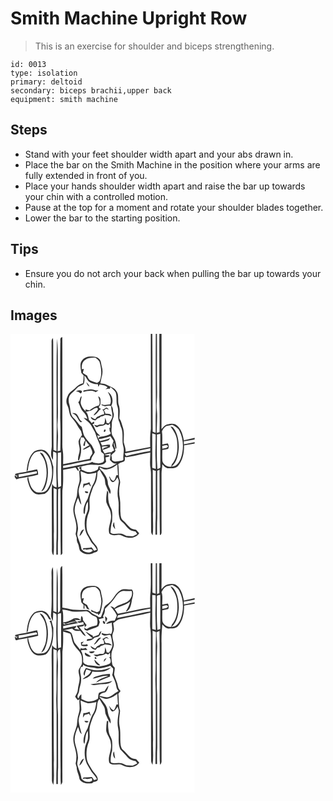 # Smith Machine Upright Row
> This is an exercise for shoulder and biceps strengthening.

``` 
id: 0013 
type: isolation 
primary: deltoid 
secondary: biceps brachii,upper back 
equipment: smith machine 
``` 

## Steps

 - Stand with your feet shoulder width apart and your abs drawn in.
 - Place the bar on the Smith Machine in the position where your arms are fully extended in front of you.
 - Place your hands shoulder width apart and raise the bar up towards your chin with a controlled motion.
 - Pause at the top for a moment and rotate your shoulder blades together.
 - Lower the bar to the starting position.

## Tips

 - Ensure you do not arch your back when pulling the bar up towards your chin.

## Images

<svg width="221pt" height="275pt" viewBox="0 0 221 275" xmlns="http://www.w3.org/2000/svg">
  <g fill="#FFF">
    <path d="M0 0h168.34c.01 38 .04 76 .12 114-1.17 7.19-.87 14.48-.82 21.74-9.84 1.84-19.64 3.87-29.47 5.73.25-4-1.43-7.64-2.3-11.44-.07-5.68.92-11.52-.81-17.06-1.26-3.91-1.99-8.09-4.4-11.51.34-5.65 1.18-11.57-.96-16.98-1.31-5.31.96-11.62-2.93-16.22-2.73-4.09-7.79-4.92-11.77-7.25-2.18-1.29-4.79-1.17-7.2-1.57.69-3.01 1.09-6.08 1.97-9.04.96-3.62.89-7.42-.18-11.01-.95-3.21-.64-7.17-3.39-9.54-2.9-3.05-7.44-2.77-11.29-2.6-4.95.17-9.95 3.56-10.82 8.65-.41 3.66.47 7.29.92 10.9.93 1.05 1.85 2.1 2.77 3.15-.14 3.12-.34 6.24-.71 9.35-3.34.76-6.34 2.56-8.67 5.05-3.24 3.47-8.13 5.57-9.79 10.31-1.79 3.41-2.16 7.49-.42 11 1.66 3.22 1.96 6.85 2.85 10.31.77 3.15 3.18 5.44 5.16 7.87 3.27 3.94 5.25 8.75 8.46 12.74.41 1.57.81 3.15 1.23 4.73-1.45 2.37-3.42 4.53-4.18 7.24-.3 3.55 1.52 6.92 1.27 10.5.06 4.32-2.57 8.38-1.81 12.7.27.03.81.11 1.08.15 2.13-6.05 3.4-12.59 1.81-18.95-1.02-2.95-.33-5.97.67-8.81.73.06 2.19.18 2.92.25.67 1.11 1.44 2.18 2.06 3.33-1.17 1.96-2.07 4.08-2.36 6.37.44.14 1.32.42 1.77.56.27-1.86.58-3.71.92-5.56l.26-.79c1.36 1.84 2.76 3.64 4.26 5.36-2.86 1.55-5.84 3.02-8.14 5.38 3.36-.34 6.18-2.29 8.97-4.01 1.15 2.81 3.36 5.66 2.75 8.84-1.25 1.9-2.73 3.72-3.11 6.05-10.61 2.19-21.25 4.27-31.86 6.47-.1-5.39.45-10.82-.42-16.16-.86-5.02-.4-10.13-.48-15.2-.05-40.38.09-80.75-.07-121.13-3.65.33-1.94 4.65-2.45 7.13-.36 30 .03 60.01-.15 90.02.57 13.01.36 26.04.2 39.05-.82.17-2.46.49-3.28.66-.05-5.93.52-11.84.45-17.77.09-5.47-1.03-10.9-.51-16.37.6-7.53.49-15.1.33-22.65-.05-16.66.08-33.32 0-49.98-.05-9.46.06-18.97-.99-28.39-1.01 31.45-.3 62.94-.48 94.4.47 13.55-.37 27.1-.11 40.65-1.19-.45-2.37-.91-3.56-1.36-.32-39.75-.27-79.5-.39-119.25-.04-5 .16-10.01-.29-15-2.45 1.93-1.41 5.28-1.67 7.95.13 40.66-.03 81.32.21 121.97-.36 5.5-2.32 11.55 1.45 16.39.16-3.39.16-6.78.19-10.18 1.31.57 2.65 1.08 3.91 1.77.5 6.35-.13 12.72-.14 19.08-.2 7.4.57 14.79.37 22.2-2.74-.28-4.43-2.06-5.23-4.57-.29 2.78-.59 5.57-.56 8.38.17 22.34.02 44.69.19 67.03.15 3.6-.81 7.77 1.89 10.7 1.23-9.57-.01-19.22.5-28.82-.13-17.27-.37-34.54-.37-51.81 1.23.44 2.45.89 3.67 1.36-.25 19.47.1 38.95-.13 58.43-.37 6.68-.26 13.38-.27 20.07.48 0 1.42.01 1.89.01.09-6.35-.23-12.71.23-19.06.14-19.87-.25-39.76.07-59.63l2.7-1.17c.36 26.79-.14 53.6.43 80.39 1.3-.76 2.3-1.8 1.97-3.42.03-24.71-.06-49.42.02-74.12 1.28-8.2.91-16.5.86-24.77 4.92-1.04 9.88-1.9 14.82-2.9 1.05 1.58 2.2 3.09 3.4 4.57 1-1.84-.08-3.57-1.27-4.98 6.54-.63 13-3.85 19.58-2.72 5.15-.11 11.83 1.33 15.1-3.81-.33-1.69-.59-3.39-.81-5.09 1.65-.45 3.44-.6 4.94-1.5-.38-2.24-4.29-.18-5.89-1.57 2.37-.6 4.71-1.43 7.15-1.68-.31 2.56-.48 5.14-.86 7.69 2.18 2.51 4.66 5.2 8.46 4.18-3.7 2.19-7.39 4.82-11.75 5.46-3.52.06-6.86-1.28-10.25-2.08-.35 1.35-.69 2.7-1.04 4.05-2.66 1.52-5.52 2.82-8.62 3.08-3.95.59-7.48-1.61-11.03-2.96-.02-.95-.05-2.85-.07-3.8-.74.38-2.23 1.13-2.97 1.5.69.79 1.39 1.58 2.08 2.38l-1.56 1.6c-.16 5.09 1.33 10.39-.54 15.31-1.74 4.65-1.81 9.64-2.36 14.51-1.43 5.48-4.05 10.74-4.32 16.49.12 7.18 3.74 13.8 3.73 21 .03 2.8-.27 5.61-.96 8.33.48 1.6.97 3.19 1.44 4.79-.29 2.4.42 4.7 1.43 6.85 1.21 2.52 1.1 5.44 2.23 7.98 3.98 4.94 11.77 5.86 17.05 2.54 1.82-.53 4.73-.89 4.49-3.46-.29-4.58-4.7-7.24-6.8-10.96-2.44-4.57-6.02-8.77-6.47-14.13-.79-6.64-.02-13.56 2.57-19.75 1.91-5.17.32-10.72.84-16.05.59-4.26 2.28-8.25 3.58-12.32 1.01-3.16 3.31-5.73 4.32-8.89 1.19-3.59 1.41-7.4 1.59-11.15.88-.9 1.75-1.81 2.63-2.71 1.41 3.11 3.33 5.95 5.11 8.86 1.83 2.93.98 6.65 2.3 9.77 1.5 3.6 3.14 7.15 5 10.58 2.68-4.67-2.51-8.55-2.57-13.23-.07-4.98-2.86-9.25-5.72-13.11-1.48-1.91-4.08-3.11-4.28-5.82 2.68.96 5.21 3.02 8.22 2.62 4.92-.32 9.29-2.97 13.09-5.94.26 4.26.5 8.53.81 12.79l-1.98.12c-.8 2.3-1.31 4.84-3.02 6.68-2.75-.14-3.9-2.82-4.9-4.95-.2 0-.6.02-.79.02 1.13 2.28 1.44 6.2 4.6 6.45 2.89-.52 3.94-3.59 5.49-5.68.7 1.87 1.88 3.72 1.59 5.8-1.04 6.65-2.31 13.53-.77 20.21 1.65 7.55-.64 15.41 1.73 22.86.23 2.61 2.63 3.99 4.25 5.74 2.81 2.53 4.67 6.02 7.82 8.2 2.06 1.45 4.61 1.82 7.03 2.29.71.95 1.41 1.92 2.11 2.89-1.69.88-3.31 1.94-5.1 2.62-2.63.26-5.26-.25-7.89-.34-2.59-1.22-5.19-2.9-8.17-2.71-3.68-.2-7.89 1.34-11.01-1.28.34-4.54.56-9.14 2-13.49.01-4.96.88-10.2-.96-14.94-3.49-5.87-4.3-13.02-3.58-19.71-.44-.8-.9-1.59-1.36-2.37-.85 4.61-1.57 9.34-1.09 14.03 1.46 4.84 5.12 8.87 5.43 14.08 1.67 7.95-4.08 15.5-1.9 23.39 2.58 2.65 6.43 2.44 9.78 1.85 2.96-.72 5.63.93 8.23 2.08 6.01 2.44 14.22 1.91 17.9-4.13-1.19-1.4-2.38-2.79-3.59-4.17-2.36-.43-4.93-.56-6.86-2.15-3.37-2.59-5.61-6.32-8.95-8.95-1.9-1.4-2.4-3.82-2.81-6-.83-6.8.1-13.71-.96-20.49-1.23-5.89-1.16-12.06.16-17.93.88-3.27-1.4-6.25-1.32-9.49-.01-4.58-.09-9.18-.86-13.7.83-.56 1.67-1.12 2.5-1.68 1.52-.5 3.12-.85 4.51-1.69 1.7-1.2.8-3.64 1-5.31 1.58.18 3.18.34 4.74-.05 8.62-1.67 17.13-3.8 25.77-5.4.12 6.77-1.01 13.63.43 20.32.57 3.44.37 6.95.4 10.43.03 21.37 0 42.75.16 64.12-.1 1.77.82 3.32 1.9 4.65 1.13-9.87-.06-19.81.46-29.71-.19-16.3-.31-32.6-.4-48.9 1.23.43 2.46.88 3.69 1.34-.24 18.83.1 37.66-.13 56.49-.37 6.66-.26 13.34-.27 20.01.47 0 1.42.01 1.89.01.07-6.66-.21-13.33.27-19.98.01-18.91-.19-37.84-.01-56.74.91-.37 1.81-.74 2.72-1.11.21 26.1-.08 52.2.41 78.28 2.59-.68 1.92-3.45 2.05-5.45-.11-22.67.01-45.34-.07-68.01-.04-3.89.92-7.7.93-11.6 2.06 2.32 4.45 5.07 7.88 4.91 3.86-.07 8.49.37 11.16-3.05 5.67-6.76 7.23-15.98 7.08-24.56 4.27-.41 8.45-1.46 12.71-1.98V275H0V0m28.33 141.19c-6.73 5.99-8.34 15.68-9.02 24.24-4.64 1.09-9.72.94-14.02 3.01.54.82 1.09 1.65 1.65 2.46l.69-2.11c.12.82.36 2.46.47 3.28-1.03-.83-2.07-1.64-3.12-2.45l.14 2.4c.47.62 1.41 1.85 1.88 2.47 4.47-1.61 9.26-1.75 13.85-2.87-1.27 2.05-.22 4.34.25 6.45 1.47 5.13 3.6 10.68 8.39 13.57 3.52 2.06 7.63.49 11.4.31 3.06-1.46 5.17-4.37 6.62-7.35 3.96-7.78 3.89-16.66 3.88-25.16-1.84-6.45-3.08-13.79-8.55-18.31-4.17-3.43-10.11-2.12-14.51.06m94.47 89.12c.81 1.42 1.56 2.94 2.9 3.95-.7-2.71-1.25-5.46-1.22-8.28-1.37 1.02-1.24 2.85-1.68 4.33z"/>
    <path d="M170.16 0h4.21c-.19 30.33-.12 60.66.12 90.99-.49 9.22-.21 18.45-.27 27.68-1.19-.46-2.37-.91-3.56-1.37-.39-39.1-.13-78.2-.5-117.3zM175.75 0h2.9c-.2 25.01.15 50.01-.07 75.02.4 14.32.62 28.68.28 43-.83.2-2.48.59-3.31.78-.23-8.97 1-17.94.1-26.89-.41-3.6-.38-7.23-.09-10.84.72-9.33.11-18.68.21-28.02.02-17.68.09-35.37-.02-53.05zM181.26 0H221v124.77c-4.26 1.22-8.63 1.97-12.92 3.03-1.38-6.55-2.99-13.92-8.65-18.18-3.03-2.31-7.02-2.13-10.5-1.14-3.42.43-5.57 3.37-7.74 5.72.18-38.06.03-76.13.07-114.2zM89.52 31.37c3.58-2.88 8.33-2.91 12.69-2.74 1.61 1.41 3.43 2.71 4.51 4.6 2.23 7.37 3.28 15.36.52 22.74-.47 1.52-2.07 2.07-3.25 2.9-2.66-.89-5.37-1.69-7.95-2.83-2.36-1.09-3.18-3.75-4.14-5.95-1.71-1.03-3.39-2.11-5.06-3.21.35-1.66.77-3.31 1.22-4.95-.6.13-1.79.39-2.38.52-.5-3.98.17-8.74 3.84-11.08z"/>
    <path d="M88.52 49.98c2.42 1.86 3.38 4.83 5.27 7.11 3.12 2.4 7.14 3.58 11.07 3.3.14.8.42 2.4.55 3.21.6-.92 1.08-1.9 1.45-2.93 3.43.66 6.9.92 9.66 3.35-.84.99-1.71 1.96-2.59 2.9 1.59-1.19 3.53-1.22 5.44-1.05.09-.52.26-1.55.35-2.07 2.43 1.81 4.8 3.82 6.45 6.4 1.98 5.6.05 11.84 2.3 17.39 1.8 6.1-.79 12.82 2.3 18.57.62 1.79.97 3.66 1.66 5.43 3.63 7.39.71 15.9 2.95 23.62 1.43 4.85-.43 9.84.05 14.76.38 1.56-1.25 2.13-2.45 2.21-3.81.38-8.01 2.28-11.21-.75.05-1.96-.27-3.89-.79-5.77 1.49-2.11 4.32-3.2 5.15-5.72-.29-.29-.86-.89-1.14-1.19l.91-.49c-.92-2.47-2.45-4.94-1.73-7.68 1.03 2.26.98 4.88 2.08 7.1l.85-.2c-.08-5.08-1.14-10.26-4.2-14.42-3.05-4.94-.95-10.64-1.35-15.99.2-4.15 3.61-7.87 2.13-12.18-.97-2.8-.29-6.55-2.8-8.55-.42 3.99 1.48 7.71 1.43 11.67-.07 3.6-2.43 6.47-4.18 9.42-.71-.12-2.13-.37-2.84-.49-.12-2.18-.87-4.22-1.74-6.2-.24 2.27-.04 4.7-1.07 6.8-1.54 2.45-4.88.32-7.04 1.71-1.69 1.23-3.52.43-5.21-.28.82 1.48 2.33 3.71 4.32 2.71 3.01-1.92 7.11-.41 9.6-3.41 1 .4 2 .81 3 1.23l2.23-2.11.32 5.25-1.05.08c.14 1.29.27 2.58.41 3.87.48 1.22 2.26 2.75.37 3.69-3.96 2.62-8.9 2.48-13.31 3.88l-.72 1.86c-.39-1.48-.83-2.94-1.3-4.39 1.19.4 2.38.77 3.58 1.12-1.22-2.19-3.88-3.16-4.82-5.55-1.44-3.04-2.66-6.19-4.47-9.04.52-.15 1.54-.44 2.05-.59-.02-.6-.07-1.8-.09-2.4-1.14.56-2.25 1.17-3.24 1.96-.48-1.55-1.82-2.51-2.91-3.59-.93-3.42-.91-7.44-3.85-9.92 2.38-.91 4.98-1.12 7.3-2.19 2.09-1.03 3.94-3.08 6.48-2.64.22.28.65.84.86 1.11-.42 3.22-4.19 4.95-5.25 7.98 4.15-1.37 5.4-5.82 8.9-7.96-1.07-.48-2.87-.92-2.59-2.49 2.78-2.01 1.77-5.47 1.93-8.37.02-1.77-.93-3.63-2.76-4.06 1.03 3.63 3.03 7.29.79 10.9-4.17.98-7.85 3.06-11.07 5.86-1.74-.19-3.41-.61-5.02-1.26.12.64.35 1.92.46 2.56-2.1-2.12-4.25-4.35-5.31-7.21-1.97-3.49.02-7.36.36-11.01-2.84 1.4-1.37 5.67-4.13 7.02 2.14 3.82 2.79 8.47 6.04 11.62 2.46 2.33 4.09 5.3 4.91 8.58-1.48-.6-2.99-1.13-4.58-1.33 2.95 3.19 6.94 5.38 9.15 9.24 2 3.81 4.67 7.33 5.8 11.54 1.73 6.25 5.85 11.76 5.89 18.45-.37 3.08 4.33 2.86 3.68 6.03-.48 2.73 1.46 6.89-1.74 8.36-1.58.79-3.41.81-5.12 1.13-2.43-.62-5.21-.02-7.22-1.84-3.05 1.92-6.75 2.03-10.16 2.83-8.29 1.4-16.48 3.36-24.78 4.66 0-.71.02-2.11.02-2.82 11.28-1.92 22.34-4.91 33.65-6.63-.18-3.83 2.86-6.41 4.36-9.62-.75-3.03-2.39-5.76-3.79-8.52-3.21-3.47-6.36-7.04-8.88-11.05-1.6-3.47-1.97-7.34-3.01-10.98-4.26-2.77-6.13-7.75-10.09-10.81-4.2-4.11-3.07-10.55-4.78-15.72-1.37-4.36-1.51-9.83 2.11-13.18 2.59-2.06 4.9-4.44 7.16-6.85 2.08-2.27 5.24-2.91 7.78-4.48 1.5-3.25 1.17-7.03.82-10.49m2.41 7.91c.94 1.97 1.57 4.38 3.85 5.21-.7-2.13-2.22-3.75-3.85-5.21m-3.26 10.02c-.1.4-.28 1.19-.37 1.59 4.97-.91 10.28-2.54 14.98.38 1.2-.53 2.42-1.12 3.11-2.3-1.84.4-3.7.23-5.45-.42-4.07-1.29-8.22.22-12.27.75m-9.15 1.51c2.24-.68 3.97.61 5.46 2.09 1.17-.19 1.92-1.89 1.67-3.04-2.23-1.23-5.4-1.1-7.13.95m38.22.09c2.56 4.57 5.06 9.88 2.83 15.14-3.42.33-7.19 1.41-10.42-.28.07.27.21.81.28 1.09 1.19.49 2.37 1.04 3.61 1.44 2.57-.02 5.16-1.79 7.6-.14 3.49-5.53 1.75-13.85-3.9-17.25m-2.23 18.99c-1.45 1.01-2.55 2.7-4.58 2.15 1.82 1.49 2.78 3.65 2.17 6-3.13.08-5.52 2.22-8.39 3.16-.67.82-1.33 1.66-1.98 2.5-1.95-.56-3.61-1.74-5.29-2.83.01 3.14 3.12 3.78 5.51 4.44 1.31-1.5 2.79-2.91 4.88-3.16.36-.39 1.09-1.17 1.45-1.56 1.83-.23 3.59-.81 5.11-1.87 2.7.15 5.38.57 7.94 1.46-.82-3.49-4.81-2.82-7.51-2.99-.07-1.54-.87-2.81-1.79-3.98.91-.72 1.81-1.45 2.72-2.17 1.1.46 2.22.91 3.35 1.33-.91-1.08-1.93-2.81-3.59-2.48m-40.77 6.47c1.9 1.24 4.3 2.02 5.47 4.11 1.63 2.37 2.57 5.34 5 7.06.47-.21 1.4-.62 1.87-.83-4.2-1.77-4.01-7.33-7.69-9.67-1.37-.95-3.1-.56-4.65-.67m28.5 18.87c.67.53.67.53 0 0m10.29 1.29c-.17.42-.52 1.27-.69 1.69 1.35 3.3 3.92-3.48.69-1.69zM187.4 110.48c2.22-.58 4.52-.83 6.76-1.37 3.34 1.68 6.87 3.61 8.53 7.16 5.19 10.12 5.44 22.41 1.72 33.05-1.83 4.73-5.17 10.47-11.12 9.84 6.84-5.53 8.2-14.84 8.73-23.08-.11-8.16-1.45-16.88-6.65-23.45-.71-1.22-2.18-1.23-3.38-1.49 3.63 4.87 7.06 10.17 7.78 16.35 1.17 9.91.83 21.27-6.17 29.12-.26.91-.51 1.82-.75 2.74-4.57.44-9.08-2.21-10.52-6.62-.35-4.45-.06-8.92-.1-13.37 2.32-.39 4.63-.88 6.94-1.34 1.25-2.19.78-4.48-.36-6.61-2.21.41-4.42.8-6.6 1.3-.13-5.23.33-10.48-.47-15.66.94-2.76 3.09-5.2 5.66-6.57zM175.77 120.68c1.32-.2 2.65-.4 3.98-.59.03 12.99-.02 25.99-.01 38.98.61 2.29-2.04 2.34-3.47 3.05-1.04-13.79-.65-27.63-.5-41.44zM170.11 119.48c1 .29 3.02.86 4.03 1.14.35 9.47-.57 18.94-.13 28.41.23 4.33.35 8.67.32 13.01-1.42-.42-2.82-.84-4.22-1.29.06-13.76-.03-27.51 0-41.27z"/>
    <path d="M105.8 126.12c4.88.03 9.5-1.86 14.11-3.24 1.23 1.87 2.5 3.72 3.74 5.58-.58 1.84-1.12 3.69-1.68 5.53.97 1.86 1.79 3.8 2.41 5.81-.7.35-2.1 1.04-2.8 1.38l.3.79c-3 .04-6.02.38-8.76 1.67-2.01-2.33-3.12-5.17-3.39-8.23 2.46-.22 5.01-1.1 7.41-.13-2.2 1.2-5.79 1.06-6.55 4.01 3.04-.86 5.95-2.07 8.84-3.33-.04-1.03-.06-2.07-.07-3.1-3.22-.06-6.4.46-9.52 1.22-.61-1.31-1.24-2.61-1.89-3.9 3.36-.29 6.58-1.32 9.75-2.4.66-.91 1.35-1.79 2.05-2.66-3.94 1.85-8.28 2.44-12.45 3.56-.51-.85-1.01-1.71-1.5-2.56zM208.04 128.86c4.38-.31 8.64-1.4 12.96-2.12v3.18c-4.25 1.05-8.61 1.56-12.85 2.68-.03-1.25-.07-2.5-.11-3.74zM182.22 134.32c2.35-.1 5.48-2.31 6.88.65-1.34 2.54-4.54 2.03-6.92 2.78.01-1.15.02-2.29.04-3.43zM137 143.44c10.3-1.93 20.6-3.89 30.83-6.14-.05.86-.17 2.56-.23 3.42-9.65 1.52-19.25 3.45-28.71 5.89-.7-1.02-1.31-2.09-1.89-3.17zM28.22 143.26c2.38-2.58 6.17-1.98 9.27-2.88 7.73 3.02 10.91 11.48 11.94 19.1 1.27 9.13.17 19.18-5.08 26.97-2.76 4.52-8.82 4.27-13.37 3.56-6.79-3.31-8.39-11.72-9.82-18.42 4.01-.82 8.08-1.37 12-2.56.01-2.23-.32-4.44-1.28-6.47-4.14.62-8.15 1.95-12.31 2.5.35-.54 1.03-1.63 1.37-2.17.85-6.93 2.22-14.44 7.28-19.63m6.88-1.03c2.12 3.54 5.11 6.62 6.21 10.71 3.68 11.94 2.5 25.57-4.41 36.14 3.77-1.32 4.88-5.52 6.03-8.91 3.44-11.6 2.79-24.93-3.67-35.37-.74-1.72-2.49-2.23-4.16-2.57zM56.78 142.69c1.32-.21 2.64-.42 3.96-.62.06 12.99-.03 25.99.01 38.98.62 2.28-2.03 2.36-3.47 3.09-1.07-13.79-.66-27.64-.5-41.45z"/>
    <path d="M9.6 168.62c7.38-.76 14.57-2.65 21.89-3.78.13.89.2 1.79.2 2.69-7.22 1.67-14.55 2.79-21.77 4.5l-.32-3.41zM84.02 164.77c2.66.86 5.15 2.19 7.82 3.04 3.78.71 7.56-.63 11.25-1.32-.78 5.43-1.58 11.12-4.9 15.68-2.38 5.06-3.88 10.52-5.63 15.83-2.99 5.22-5.7 11.17-4.74 17.31.26.33.79.98 1.05 1.31 1.22-5.14.42-10.94 3.99-15.3.09 3.24.32 6.5-.06 9.73-.78 3.35-2.74 6.35-3.26 9.78-1.04 6.72-.71 13.94 2.24 20.14 2.72 3.83 4.2 8.5 7.61 11.82 1.72 1.87 3.05 4.05 4.36 6.22-1.15.53-2.35.93-3.6 1.19-.82-1.46-1.73-2.88-2.93-4.06-3.16 1.14-6.52.68-9.78 1-.15.44-.46 1.32-.61 1.75.93-.2 1.87-.39 2.81-.59 2.96 2.1 7.27-2.11 9.08 1.94-3.99 3.66-10.63 2.32-13.6-1.97-.47-6.05-3.87-11.31-5.05-17.2-.06-2.74 1.08-5.37.95-8.12-.3-6-2.31-11.71-3.64-17.51-1.38-6.5 1.02-12.99 3.65-18.83 1.42 2.83 1.82 6.21 4.04 8.6-.6-5.47-2.85-10.64-3.34-16.15.11-4.52 2.29-8.58 3.26-12.91.12-3.82-.69-7.59-.97-11.38m3.5 14.99c-.24 1.82-.42 3.65-.44 5.49.7-1.12 1.37-2.26 2.04-3.4 1.73-.41 3.44-.87 5.13-1.42.56 1.07.94 2.42 2.34 2.57-.61-1.68-1.28-3.32-1.96-4.97-2.19 1.22-4.59 1.9-7.11 1.73m5.52 11.08c1.3-2.16-2.65-1.38-3.59-2.17-.49 2.53 1.56 2.81 3.59 2.17m-10.33 51.87c3.01-1.8 3.78-5.38 5.64-8.12-3.74.38-4.66 5.14-5.64 8.12z"/>
  </g>
  <g fill="#333">
    <path d="M168.34 0h1.82c.37 39.1.11 78.2.5 117.3 1.19.46 2.37.91 3.56 1.37.06-9.23-.22-18.46.27-27.68-.24-30.33-.31-60.66-.12-90.99h1.38c.11 17.68.04 35.37.02 53.05-.1 9.34.51 18.69-.21 28.02-.29 3.61-.32 7.24.09 10.84.9 8.95-.33 17.92-.1 26.89.83-.19 2.48-.58 3.31-.78.34-14.32.12-28.68-.28-43 .22-25.01-.13-50.01.07-75.02h2.61c-.04 38.07.11 76.14-.07 114.2 2.17-2.35 4.32-5.29 7.74-5.72 3.48-.99 7.47-1.17 10.5 1.14 5.66 4.26 7.27 11.63 8.65 18.18 4.29-1.06 8.66-1.81 12.92-3.03v1.97c-4.32.72-8.58 1.81-12.96 2.12.04 1.24.08 2.49.11 3.74 4.24-1.12 8.6-1.63 12.85-2.68v1.79c-4.26.52-8.44 1.57-12.71 1.98.15 8.58-1.41 17.8-7.08 24.56-2.67 3.42-7.3 2.98-11.16 3.05-3.43.16-5.82-2.59-7.88-4.91-.01 3.9-.97 7.71-.93 11.6.08 22.67-.04 45.34.07 68.01-.13 2 .54 4.77-2.05 5.45-.49-26.08-.2-52.18-.41-78.28-.91.37-1.81.74-2.72 1.11-.18 18.9.02 37.83.01 56.74-.48 6.65-.2 13.32-.27 19.98-.47 0-1.42-.01-1.89-.01.01-6.67-.1-13.35.27-20.01.23-18.83-.11-37.66.13-56.49-1.23-.46-2.46-.91-3.69-1.34.09 16.3.21 32.6.4 48.9-.52 9.9.67 19.84-.46 29.71-1.08-1.33-2-2.88-1.9-4.65-.16-21.37-.13-42.75-.16-64.12-.03-3.48.17-6.99-.4-10.43-1.44-6.69-.31-13.55-.43-20.32-8.64 1.6-17.15 3.73-25.77 5.4-1.56.39-3.16.23-4.74.05-.2 1.67.7 4.11-1 5.31-1.39.84-2.99 1.19-4.51 1.69-.83.56-1.67 1.12-2.5 1.68.77 4.52.85 9.12.86 13.7-.08 3.24 2.2 6.22 1.32 9.49-1.32 5.87-1.39 12.04-.16 17.93 1.06 6.78.13 13.69.96 20.49.41 2.18.91 4.6 2.81 6 3.34 2.63 5.58 6.36 8.95 8.95 1.93 1.59 4.5 1.72 6.86 2.15 1.21 1.38 2.4 2.77 3.59 4.17-3.68 6.04-11.89 6.57-17.9 4.13-2.6-1.15-5.27-2.8-8.23-2.08-3.35.59-7.2.8-9.78-1.85-2.18-7.89 3.57-15.44 1.9-23.39-.31-5.21-3.97-9.24-5.43-14.08-.48-4.69.24-9.42 1.09-14.03.46.78.92 1.57 1.36 2.37-.72 6.69.09 13.84 3.58 19.71 1.84 4.74.97 9.98.96 14.94-1.44 4.35-1.66 8.95-2 13.49 3.12 2.62 7.33 1.08 11.01 1.28 2.98-.19 5.58 1.49 8.17 2.71 2.63.09 5.26.6 7.89.34 1.79-.68 3.41-1.74 5.1-2.62-.7-.97-1.4-1.94-2.11-2.89-2.42-.47-4.97-.84-7.03-2.29-3.15-2.18-5.01-5.67-7.82-8.2-1.62-1.75-4.02-3.13-4.25-5.74-2.37-7.45-.08-15.31-1.73-22.86-1.54-6.68-.27-13.56.77-20.21.29-2.08-.89-3.93-1.59-5.8-1.55 2.09-2.6 5.16-5.49 5.68-3.16-.25-3.47-4.17-4.6-6.45.19 0 .59-.02.79-.02 1 2.13 2.15 4.81 4.9 4.95 1.71-1.84 2.22-4.38 3.02-6.68l1.98-.12c-.31-4.26-.55-8.53-.81-12.79-3.8 2.97-8.17 5.62-13.09 5.94-3.01.4-5.54-1.66-8.22-2.62.2 2.71 2.8 3.91 4.28 5.82 2.86 3.86 5.65 8.13 5.72 13.11.06 4.68 5.25 8.56 2.57 13.23-1.86-3.43-3.5-6.98-5-10.58-1.32-3.12-.47-6.84-2.3-9.77-1.78-2.91-3.7-5.75-5.11-8.86-.88.9-1.75 1.81-2.63 2.71-.18 3.75-.4 7.56-1.59 11.15-1.01 3.16-3.31 5.73-4.32 8.89-1.3 4.07-2.99 8.06-3.58 12.32-.52 5.33 1.07 10.88-.84 16.05-2.59 6.19-3.36 13.11-2.57 19.75.45 5.36 4.03 9.56 6.47 14.13 2.1 3.72 6.51 6.38 6.8 10.96.24 2.57-2.67 2.93-4.49 3.46-5.28 3.32-13.07 2.4-17.05-2.54-1.13-2.54-1.02-5.46-2.23-7.98-1.01-2.15-1.72-4.45-1.43-6.85-.47-1.6-.96-3.19-1.44-4.79.69-2.72.99-5.53.96-8.33.01-7.2-3.61-13.82-3.73-21 .27-5.75 2.89-11.01 4.32-16.49.55-4.87.62-9.86 2.36-14.51 1.87-4.92.38-10.22.54-15.31l1.56-1.6c-.69-.8-1.39-1.59-2.08-2.38.74-.37 2.23-1.12 2.97-1.5.02.95.05 2.85.07 3.8 3.55 1.35 7.08 3.55 11.03 2.96 3.1-.26 5.96-1.56 8.62-3.08.35-1.35.69-2.7 1.04-4.05 3.39.8 6.73 2.14 10.25 2.08 4.36-.64 8.05-3.27 11.75-5.46-3.8 1.02-6.28-1.67-8.46-4.18.38-2.55.55-5.13.86-7.69-2.44.25-4.78 1.08-7.15 1.68 1.6 1.39 5.51-.67 5.89 1.57-1.5.9-3.29 1.05-4.94 1.5.22 1.7.48 3.4.81 5.09-3.27 5.14-9.95 3.7-15.1 3.81-6.58-1.13-13.04 2.09-19.58 2.72 1.19 1.41 2.27 3.14 1.27 4.98-1.2-1.48-2.35-2.99-3.4-4.57-4.94 1-9.9 1.86-14.82 2.9.05 8.27.42 16.57-.86 24.77-.08 24.7.01 49.41-.02 74.12.33 1.62-.67 2.66-1.97 3.42-.57-26.79-.07-53.6-.43-80.39l-2.7 1.17c-.32 19.87.07 39.76-.07 59.63-.46 6.35-.14 12.71-.23 19.06-.47 0-1.41-.01-1.89-.01.01-6.69-.1-13.39.27-20.07.23-19.48-.12-38.96.13-58.43-1.22-.47-2.44-.92-3.67-1.36 0 17.27.24 34.54.37 51.81-.51 9.6.73 19.25-.5 28.82-2.7-2.93-1.74-7.1-1.89-10.7-.17-22.34-.02-44.69-.19-67.03-.03-2.81.27-5.6.56-8.38.8 2.51 2.49 4.29 5.23 4.57.2-7.41-.57-14.8-.37-22.2.01-6.36.64-12.73.14-19.08-1.26-.69-2.6-1.2-3.91-1.77-.03 3.4-.03 6.79-.19 10.18-3.77-4.84-1.81-10.89-1.45-16.39-.24-40.65-.08-81.31-.21-121.97.26-2.67-.78-6.02 1.67-7.95.45 4.99.25 10 .29 15 .12 39.75.07 79.5.39 119.25 1.19.45 2.37.91 3.56 1.36-.26-13.55.58-27.1.11-40.65.18-31.46-.53-62.95.48-94.4 1.05 9.42.94 18.93.99 28.39.08 16.66-.05 33.32 0 49.98.16 7.55.27 15.12-.33 22.65-.52 5.47.6 10.9.51 16.37.07 5.93-.5 11.84-.45 17.77.82-.17 2.46-.49 3.28-.66.16-13.01.37-26.04-.2-39.05.18-30.01-.21-60.02.15-90.02.51-2.48-1.2-6.8 2.45-7.13.16 40.38.02 80.75.07 121.13.08 5.07-.38 10.18.48 15.2.87 5.34.32 10.77.42 16.16 10.61-2.2 21.25-4.28 31.86-6.47.38-2.33 1.86-4.15 3.11-6.05.61-3.18-1.6-6.03-2.75-8.84-2.79 1.72-5.61 3.67-8.97 4.01 2.3-2.36 5.28-3.83 8.14-5.38-1.5-1.72-2.9-3.52-4.26-5.36l-.26.79c-.34 1.85-.65 3.7-.92 5.56-.45-.14-1.33-.42-1.77-.56.29-2.29 1.19-4.41 2.36-6.37-.62-1.15-1.39-2.22-2.06-3.33-.73-.07-2.19-.19-2.92-.25-1 2.84-1.69 5.86-.67 8.81 1.59 6.36.32 12.9-1.81 18.95-.27-.04-.81-.12-1.08-.15-.76-4.32 1.87-8.38 1.81-12.7.25-3.58-1.57-6.95-1.27-10.5.76-2.71 2.73-4.87 4.18-7.24-.42-1.58-.82-3.16-1.23-4.73-3.21-3.99-5.19-8.8-8.46-12.74-1.98-2.43-4.39-4.72-5.16-7.87-.89-3.46-1.19-7.09-2.85-10.31-1.74-3.51-1.37-7.59.42-11 1.66-4.74 6.55-6.84 9.79-10.31 2.33-2.49 5.33-4.29 8.67-5.05.37-3.11.57-6.23.71-9.35-.92-1.05-1.84-2.1-2.77-3.15-.45-3.61-1.33-7.24-.92-10.9.87-5.09 5.87-8.48 10.82-8.65 3.85-.17 8.39-.45 11.29 2.6 2.75 2.37 2.44 6.33 3.39 9.54 1.07 3.59 1.14 7.39.18 11.01-.88 2.96-1.28 6.03-1.97 9.04 2.41.4 5.02.28 7.2 1.57 3.98 2.33 9.04 3.16 11.77 7.25 3.89 4.6 1.62 10.91 2.93 16.22 2.14 5.41 1.3 11.33.96 16.98 2.41 3.42 3.14 7.6 4.4 11.51 1.73 5.54.74 11.38.81 17.06.87 3.8 2.55 7.44 2.3 11.44 9.83-1.86 19.63-3.89 29.47-5.73-.05-7.26-.35-14.55.82-21.74-.08-38-.11-76-.12-114M89.52 31.37c-3.67 2.34-4.34 7.1-3.84 11.08.59-.13 1.78-.39 2.38-.52-.45 1.64-.87 3.29-1.22 4.95 1.67 1.1 3.35 2.18 5.06 3.21.96 2.2 1.78 4.86 4.14 5.95 2.58 1.14 5.29 1.94 7.95 2.83 1.18-.83 2.78-1.38 3.25-2.9 2.76-7.38 1.71-15.37-.52-22.74-1.08-1.89-2.9-3.19-4.51-4.6-4.36-.17-9.11-.14-12.69 2.74m-1 18.61c.35 3.46.68 7.24-.82 10.49-2.54 1.57-5.7 2.21-7.78 4.48-2.26 2.41-4.57 4.79-7.16 6.85-3.62 3.35-3.48 8.82-2.11 13.18 1.71 5.17.58 11.61 4.78 15.72 3.96 3.06 5.83 8.04 10.09 10.81 1.04 3.64 1.41 7.51 3.01 10.98 2.52 4.01 5.67 7.58 8.88 11.05 1.4 2.76 3.04 5.49 3.79 8.52-1.5 3.21-4.54 5.79-4.36 9.62-11.31 1.72-22.37 4.71-33.65 6.63 0 .71-.02 2.11-.02 2.82 8.3-1.3 16.49-3.26 24.78-4.66 3.41-.8 7.11-.91 10.16-2.83 2.01 1.82 4.79 1.22 7.22 1.84 1.71-.32 3.54-.34 5.12-1.13 3.2-1.47 1.26-5.63 1.74-8.36.65-3.17-4.05-2.95-3.68-6.03-.04-6.69-4.16-12.2-5.89-18.45-1.13-4.21-3.8-7.73-5.8-11.54-2.21-3.86-6.2-6.05-9.15-9.24 1.59.2 3.1.73 4.58 1.33-.82-3.28-2.45-6.25-4.91-8.58-3.25-3.15-3.9-7.8-6.04-11.62 2.76-1.35 1.29-5.62 4.13-7.02-.34 3.65-2.33 7.52-.36 11.01 1.06 2.86 3.21 5.09 5.31 7.21-.11-.64-.34-1.92-.46-2.56 1.61.65 3.28 1.07 5.02 1.26 3.22-2.8 6.9-4.88 11.07-5.86 2.24-3.61.24-7.27-.79-10.9 1.83.43 2.78 2.29 2.76 4.06-.16 2.9.85 6.36-1.93 8.37-.28 1.57 1.52 2.01 2.59 2.49-3.5 2.14-4.75 6.59-8.9 7.96 1.06-3.03 4.83-4.76 5.25-7.98-.21-.27-.64-.83-.86-1.11-2.54-.44-4.39 1.61-6.48 2.64-2.32 1.07-4.92 1.28-7.3 2.19 2.94 2.48 2.92 6.5 3.85 9.92 1.09 1.08 2.43 2.04 2.91 3.59.99-.79 2.1-1.4 3.24-1.96.02.6.07 1.8.09 2.4-.51.15-1.53.44-2.05.59 1.81 2.85 3.03 6 4.47 9.04.94 2.39 3.6 3.36 4.82 5.55-1.2-.35-2.39-.72-3.58-1.12.47 1.45.91 2.91 1.3 4.39l.72-1.86c4.41-1.4 9.35-1.26 13.31-3.88 1.89-.94.11-2.47-.37-3.69-.14-1.29-.27-2.58-.41-3.87l1.05-.08-.32-5.25-2.23 2.11c-1-.42-2-.83-3-1.23-2.49 3-6.59 1.49-9.6 3.41-1.99 1-3.5-1.23-4.32-2.71 1.69.71 3.52 1.51 5.21.28 2.16-1.39 5.5.74 7.04-1.71 1.03-2.1.83-4.53 1.07-6.8.87 1.98 1.62 4.02 1.74 6.2.71.12 2.13.37 2.84.49 1.75-2.95 4.11-5.82 4.18-9.42.05-3.96-1.85-7.68-1.43-11.67 2.51 2 1.83 5.75 2.8 8.55 1.48 4.31-1.93 8.03-2.13 12.18.4 5.35-1.7 11.05 1.35 15.99 3.06 4.16 4.12 9.34 4.2 14.42l-.85.2c-1.1-2.22-1.05-4.84-2.08-7.1-.72 2.74.81 5.21 1.73 7.68l-.91.49c.28.3.85.9 1.14 1.19-.83 2.52-3.66 3.61-5.15 5.72.52 1.88.84 3.81.79 5.77 3.2 3.03 7.4 1.13 11.21.75 1.2-.08 2.83-.65 2.45-2.21-.48-4.92 1.38-9.91-.05-14.76-2.24-7.72.68-16.23-2.95-23.62-.69-1.77-1.04-3.64-1.66-5.43-3.09-5.75-.5-12.47-2.3-18.57-2.25-5.55-.32-11.79-2.3-17.39-1.65-2.58-4.02-4.59-6.45-6.4-.09.52-.26 1.55-.35 2.07-1.91-.17-3.85-.14-5.44 1.05.88-.94 1.75-1.91 2.59-2.9-2.76-2.43-6.23-2.69-9.66-3.35-.37 1.03-.85 2.01-1.45 2.93-.13-.81-.41-2.41-.55-3.21-3.93.28-7.95-.9-11.07-3.3-1.89-2.28-2.85-5.25-5.27-7.11m98.88 60.5c-2.57 1.37-4.72 3.81-5.66 6.57.8 5.18.34 10.43.47 15.66 2.18-.5 4.39-.89 6.6-1.3 1.14 2.13 1.61 4.42.36 6.61-2.31.46-4.62.95-6.94 1.34.04 4.45-.25 8.92.1 13.37 1.44 4.41 5.95 7.06 10.52 6.62.24-.92.49-1.83.75-2.74 7-7.85 7.34-19.21 6.17-29.12-.72-6.18-4.15-11.48-7.78-16.35 1.2.26 2.67.27 3.38 1.49 5.2 6.57 6.54 15.29 6.65 23.45-.53 8.24-1.89 17.55-8.73 23.08 5.95.63 9.29-5.11 11.12-9.84 3.72-10.64 3.47-22.93-1.72-33.05-1.66-3.55-5.19-5.48-8.53-7.16-2.24.54-4.54.79-6.76 1.37m-11.63 10.2c-.15 13.81-.54 27.65.5 41.44 1.43-.71 4.08-.76 3.47-3.05-.01-12.99.04-25.99.01-38.98-1.33.19-2.66.39-3.98.59m-5.66-1.2c-.03 13.76.06 27.51 0 41.27 1.4.45 2.8.87 4.22 1.29.03-4.34-.09-8.68-.32-13.01-.44-9.47.48-18.94.13-28.41-1.01-.28-3.03-.85-4.03-1.14m-64.31 6.64c.49.85.99 1.71 1.5 2.56 4.17-1.12 8.51-1.71 12.45-3.56-.7.87-1.39 1.75-2.05 2.66-3.17 1.08-6.39 2.11-9.75 2.4.65 1.29 1.28 2.59 1.89 3.9 3.12-.76 6.3-1.28 9.52-1.22.01 1.03.03 2.07.07 3.1-2.89 1.26-5.8 2.47-8.84 3.33.76-2.95 4.35-2.81 6.55-4.01-2.4-.97-4.95-.09-7.41.13.27 3.06 1.38 5.9 3.39 8.23 2.74-1.29 5.76-1.63 8.76-1.67l-.3-.79c.7-.34 2.1-1.03 2.8-1.38-.62-2.01-1.44-3.95-2.41-5.81.56-1.84 1.1-3.69 1.68-5.53-1.24-1.86-2.51-3.71-3.74-5.58-4.61 1.38-9.23 3.27-14.11 3.24m76.42 8.2c-.02 1.14-.03 2.28-.04 3.43 2.38-.75 5.58-.24 6.92-2.78-1.4-2.96-4.53-.75-6.88-.65M137 143.44c.58 1.08 1.19 2.15 1.89 3.17 9.46-2.44 19.06-4.37 28.71-5.89.06-.86.18-2.56.23-3.42-10.23 2.25-20.53 4.21-30.83 6.14m-80.22-.75c-.16 13.81-.57 27.66.5 41.45 1.44-.73 4.09-.81 3.47-3.09-.04-12.99.05-25.99-.01-38.98-1.32.2-2.64.41-3.96.62m27.24 22.08c.28 3.79 1.09 7.56.97 11.38-.97 4.33-3.15 8.39-3.26 12.91.49 5.51 2.74 10.68 3.34 16.15-2.22-2.39-2.62-5.77-4.04-8.6-2.63 5.84-5.03 12.33-3.65 18.83 1.33 5.8 3.34 11.51 3.64 17.51.13 2.75-1.01 5.38-.95 8.12 1.18 5.89 4.58 11.15 5.05 17.2 2.97 4.29 9.61 5.63 13.6 1.97-1.81-4.05-6.12.16-9.08-1.94-.94.2-1.88.39-2.81.59.15-.43.46-1.31.61-1.75 3.26-.32 6.62.14 9.78-1 1.2 1.18 2.11 2.6 2.93 4.06 1.25-.26 2.45-.66 3.6-1.19-1.31-2.17-2.64-4.35-4.36-6.22-3.41-3.32-4.89-7.99-7.61-11.82-2.95-6.2-3.28-13.42-2.24-20.14.52-3.43 2.48-6.43 3.26-9.78.38-3.23.15-6.49.06-9.73-3.57 4.36-2.77 10.16-3.99 15.3-.26-.33-.79-.98-1.05-1.31-.96-6.14 1.75-12.09 4.74-17.31 1.75-5.31 3.25-10.77 5.63-15.83 3.32-4.56 4.12-10.25 4.9-15.68-3.69.69-7.47 2.03-11.25 1.32-2.67-.85-5.16-2.18-7.82-3.04z"/>
    <path d="M90.93 57.89c1.63 1.46 3.15 3.08 3.85 5.21-2.28-.83-2.91-3.24-3.85-5.21zM87.67 67.91c4.05-.53 8.2-2.04 12.27-.75 1.75.65 3.61.82 5.45.42-.69 1.18-1.91 1.77-3.11 2.3-4.7-2.92-10.01-1.29-14.98-.38.09-.4.27-1.19.37-1.59zM78.52 69.42c1.73-2.05 4.9-2.18 7.13-.95.25 1.15-.5 2.85-1.67 3.04-1.49-1.48-3.22-2.77-5.46-2.09zM116.74 69.51c5.65 3.4 7.39 11.72 3.9 17.25-2.44-1.65-5.03.12-7.6.14-1.24-.4-2.42-.95-3.61-1.44-.07-.28-.21-.82-.28-1.09 3.23 1.69 7 .61 10.42.28 2.23-5.26-.27-10.57-2.83-15.14zM114.51 88.5c1.66-.33 2.68 1.4 3.59 2.48-1.13-.42-2.25-.87-3.35-1.33-.91.72-1.81 1.45-2.72 2.17.92 1.17 1.72 2.44 1.79 3.98 2.7.17 6.69-.5 7.51 2.99-2.56-.89-5.24-1.31-7.94-1.46-1.52 1.06-3.28 1.64-5.11 1.87-.36.39-1.09 1.17-1.45 1.56-2.09.25-3.57 1.66-4.88 3.16-2.39-.66-5.5-1.3-5.51-4.44 1.68 1.09 3.34 2.27 5.29 2.83.65-.84 1.31-1.68 1.98-2.5 2.87-.94 5.26-3.08 8.39-3.16.61-2.35-.35-4.51-2.17-6 2.03.55 3.13-1.14 4.58-2.15zM73.74 94.97c1.55.11 3.28-.28 4.65.67 3.68 2.34 3.49 7.9 7.69 9.67-.47.21-1.4.62-1.87.83-2.43-1.72-3.37-4.69-5-7.06-1.17-2.09-3.57-2.87-5.47-4.11zM102.24 113.84c.67.53.67.53 0 0zM112.53 115.13c3.23-1.79.66 4.99-.69 1.69.17-.42.52-1.27.69-1.69zM28.33 141.19c4.4-2.18 10.34-3.49 14.51-.06 5.47 4.52 6.71 11.86 8.55 18.31.01 8.5.08 17.38-3.88 25.16-1.45 2.98-3.56 5.89-6.62 7.35-3.77.18-7.88 1.75-11.4-.31-4.79-2.89-6.92-8.44-8.39-13.57-.47-2.11-1.52-4.4-.25-6.45-4.59 1.12-9.38 1.26-13.85 2.87-.47-.62-1.41-1.85-1.88-2.47l-.14-2.4c1.05.81 2.09 1.62 3.12 2.45-.11-.82-.35-2.46-.47-3.28l-.69 2.11c-.56-.81-1.11-1.64-1.65-2.46 4.3-2.07 9.38-1.92 14.02-3.01.68-8.56 2.29-18.25 9.02-24.24m-.11 2.07c-5.06 5.19-6.43 12.7-7.28 19.63-.34.54-1.02 1.63-1.37 2.17 4.16-.55 8.17-1.88 12.31-2.5.96 2.03 1.29 4.24 1.28 6.47-3.92 1.19-7.99 1.74-12 2.56 1.43 6.7 3.03 15.11 9.82 18.42 4.55.71 10.61.96 13.37-3.56 5.25-7.79 6.35-17.84 5.08-26.97-1.03-7.62-4.21-16.08-11.94-19.1-3.1.9-6.89.3-9.27 2.88M9.6 168.62l.32 3.41c7.22-1.71 14.55-2.83 21.77-4.5 0-.9-.07-1.8-.2-2.69-7.32 1.13-14.51 3.02-21.89 3.78z"/>
    <path d="M35.1 142.23c1.67.34 3.42.85 4.16 2.57 6.46 10.44 7.11 23.77 3.67 35.37-1.15 3.39-2.26 7.59-6.03 8.91 6.91-10.57 8.09-24.2 4.41-36.14-1.1-4.09-4.09-7.17-6.21-10.71zM87.52 179.76c2.52.17 4.92-.51 7.11-1.73.68 1.65 1.35 3.29 1.96 4.97-1.4-.15-1.78-1.5-2.34-2.57-1.69.55-3.4 1.01-5.13 1.42-.67 1.14-1.34 2.28-2.04 3.4.02-1.84.2-3.67.44-5.49zM93.04 190.84c-2.03.64-4.08.36-3.59-2.17.94.79 4.89.01 3.59 2.17zM122.8 230.31c.44-1.48.31-3.31 1.68-4.33-.03 2.82.52 5.57 1.22 8.28-1.34-1.01-2.09-2.53-2.9-3.95zM82.71 242.71c.98-2.98 1.9-7.74 5.64-8.12-1.86 2.74-2.63 6.32-5.64 8.12z"/>
  </g>
</svg>

<svg width="221pt" height="275pt" viewBox="0 0 221 275" xmlns="http://www.w3.org/2000/svg">
  <g fill="#FFF">
    <path d="M0 0h168.33c-.26 12.99.68 26.03-.66 38.97-.18 4.7-.05 9.41.01 14.12-13.09 1.81-25.9 5.06-38.86 7.5-1.27-1.84-2.53-3.69-3.71-5.59 6.04-3.28 13.08-4.6 18.53-8.98-.98 4.31-2.86 8.33-5.34 11.98 5-1.23 6.2-7.41 7.04-11.76.49-4.87 3.72-10.21.38-14.76-4.5.55-9.32-1.69-13.52.68-6.51 3.48-8.55 11.34-14.35 15.6-2.07 1.83-5.03 3.24-5.67 6.17-.84 3.75-2.4 7.27-3.75 10.85-.53.01-1.6.04-2.13.05-2.08-1.47-4.39-2.55-6.66-3.7-2.7-1.38-4.37-4.35-7.41-5.13-5.76-.08-11.54.24-17.29-.24-4.21-.9-8.4-1.97-12.68-2.5-.11-16.62.26-33.26-.2-49.87-2.65 1.22-2.11 4.25-2.3 6.64-.16 13.66-.22 27.32-.12 40.98-.14 3 .87 6.93-2.65 8.37-.61-17.98.53-36.03-1.17-53.96-.77 17.72-.42 35.47-.61 53.21-1.27-.44-2.55-.88-3.82-1.32-.14-15.45-.09-30.91-.13-46.36-.02-2.1-.24-4.19-.53-6.27-2.45 4.37-1.09 9.57-1.4 14.33-.27 14.32.72 28.7-.75 42.96-.13 2.68 1.11 5.12 2.2 7.49.27-3.48.36-6.96.49-10.44 1.26.67 2.57 1.26 3.77 2.06.54 6.3-.13 12.64-.12 18.96-.21 7.5.62 14.98.31 22.48-2.29-.81-4.15-2.31-5.26-4.49-1.14 9.95-.4 19.99-.47 29.99-.07 44.02.07 88.05.19 132.07-.13 2.12.79 4.06 1.75 5.88 1.5-9.95.08-20.03.65-30.03-.57-44.32-.36-88.65-.59-132.97 1.3.5 2.6 1.01 3.91 1.53.06 3.82.17 7.64.05 11.46-.68 14.34.2 28.7-.44 43.05-.4 7.67.35 15.33.29 23-.08 20.67.09 41.34-.04 62-.35 6.99-.3 13.99-.29 20.99.48-.01 1.43-.02 1.91-.02.02-6.69-.19-13.37.25-20.04-.07-20.97-.05-41.95-.13-62.92-.89-12.33-.34-24.69-.47-37.04-.26-10.71 1.16-21.43-.14-32.11-.03-3.53-1.02-8.27 3.04-10 .94 8.37.35 16.81.48 25.22.66 39.32-.44 78.65.13 117.97.16 6.61-.32 13.25.43 19.84 1.22-1.39 2.07-2.97 1.8-4.89 0-51.67-.07-103.35.04-155.02 1.14-7.97.92-16.03.85-24.06 2.88.93 5.76 1.87 8.66 2.72 1.76 4.75 2.01 10.14 5.1 14.33 2.13 3.45 5.68 5.84 7.37 9.6 1.77 3.27 1.52 7.08 1.5 10.67 0 3.56-3.16 5.99-4.06 9.27-.29 2.53.68 4.99 1.01 7.48.94 5.39-1.67 10.5-1.99 15.83-.11 3.07-1.95 5.58-3.21 8.27.97 1.57 2.2 2.96 3.36 4.39.49-.37 1.47-1.13 1.97-1.51-.8 5.91 1.18 12.06-1.11 17.75-1.53 4.45-1.56 9.18-2.15 13.79-1.4 5.47-4.02 10.71-4.28 16.44.11 7.16 3.73 13.77 3.72 20.95.03 2.83-.29 5.66-.91 8.42.44 1.55.88 3.1 1.31 4.66-.15 4.54 2.53 8.46 3.1 12.89.33 2.77 2.95 4.27 5.17 5.47 3.2 1.37 6.81.86 10.19.7.67-.55 1.35-1.1 2.03-1.65 1.9-.49 5.01-.69 4.8-3.41-.33-4.53-4.62-7.29-6.77-10.97-2.52-4.51-5.96-8.76-6.5-14.07-.83-6.66.03-13.58 2.56-19.81 1.89-5.17.36-10.72.87-16.05.57-4.23 2.2-8.21 3.57-12.22 1.26-3.71 4-6.78 4.78-10.68 1.2-4.14.13-9.03 3.51-12.32 1.53 2.84 3.24 5.58 4.94 8.33 2.33 3.27 1.29 7.6 2.99 11.1 1.61 3.48 3.11 7.05 5.36 10.18.34-2.56.12-5.14-1.2-7.39-1.71-3.08-2.06-6.6-2.62-10.01-1.59-5.88-6.36-10.01-9.69-14.88 2.8.81 5.42 2.71 8.46 2.49 4.95-.27 9.32-2.99 13.15-5.94.26 4.28.5 8.55.8 12.82-.48.02-1.45.05-1.93.07-.81 2.36-1.52 4.83-3.06 6.85-2.85-.7-4.12-3.55-5.83-5.63 1.05 2.42 1.4 5.58 3.89 7.01 3.39.12 4.72-3.49 6.5-5.68.74 2.2 1.83 4.47 1.3 6.85-1.09 6.31-2.05 12.85-.64 19.19 1.74 8.26-1.03 17.09 2.54 25.02 2.89 3.12 5.99 6.07 8.66 9.41 2.36 2.97 6.11 4.1 9.69 4.71.7.92 1.4 1.85 2.09 2.78-1.74.89-3.41 1.96-5.25 2.64-2.6.25-5.2-.24-7.8-.34-2.57-1.23-5.16-2.88-8.13-2.7-3.17-.18-6.5.8-9.54-.23-1.53-.46-1.28-2.09-1.3-3.35.1-3.75.68-7.5 1.79-11.08.18-4.09.43-8.21-.11-12.28-.5-3.2-2.74-5.76-3.5-8.87-.96-4.8-1.67-9.73-.86-14.61-.63.03-1.25.07-1.87.13-.42 3.98-1 8-.7 12.01 1.22 5.1 5.19 9.22 5.5 14.63 1.68 7.93-4.15 15.54-1.84 23.38 4.35 4.61 10.95-.2 15.85 2.96 6.41 3.46 15.63 3.47 20.09-3.09-1.21-1.42-2.41-2.83-3.64-4.22-2.56-.48-5.36-.75-7.39-2.58-3.09-2.63-5.39-6.05-8.53-8.64-1.8-1.42-2.34-3.77-2.73-5.91-.89-7.7.24-15.56-1.43-23.19-1.13-5.94.28-11.91.71-17.79-2.09-6.56-1.1-13.49-2.12-20.22.9-1.17 1.82-2.32 2.71-3.49-1.35-1.55-2.83-3.18-3.04-5.33-.81-5.04-3.46-9.49-4.73-14.39.18-2.73.88-5.43.85-8.19-1.12-1.37-2.84-2.51-3.07-4.4-.88-4.25-1.27-8.63-.87-12.96.37-3.5 2.55-6.52 2.84-10.02-.13-3.82-1.72-7.44-1.8-11.26.13-2.82 2.12-5.29 1.87-8.16-.18-2.28-.57-4.54-.9-6.8 2.33-1.41 4.15-3.72 6.78-4.57 12.54-2.81 25.31-4.6 37.73-7.93.06 7.11-.89 14.28.35 21.33.28 2.11.32 4.24.33 6.36.15 50.02.01 100.03.32 150.04 0 1.79.96 3.37 1.71 4.93 1.49-9.93.08-20.01.64-30-.57-43.66-.35-87.33-.6-130.99 1.33.51 2.66 1.03 3.99 1.56.09 4.84.01 9.69-.22 14.53-.26 12.98.32 25.97-.28 38.94-.32 7.34.4 14.67.33 22.01-.08 20.67.09 41.33-.04 61.99-.35 7-.3 14-.29 21 .48-.01 1.43-.02 1.91-.03.02-6.66-.19-13.33.25-19.98-.07-20.98-.05-41.97-.13-62.95-.89-12.32-.34-24.68-.47-37.02-.16-6.69.29-13.37.43-20.05.18-6.09-.81-12.14-.66-18.23 1.16-.51 2.32-1.03 3.48-1.54.76 48.24-.18 96.48.21 144.72.17 5.34-.19 10.7.51 16.01 1.26-1.36 1.95-3.08 1.78-4.94-.05-47-.01-93.99-.02-140.99-.32-7.56.33-15.08.92-22.6 2.07 2.28 4.41 5.05 7.82 4.9 3.88-.06 8.54.37 11.22-3.07 5.67-6.74 7.17-15.93 7.1-24.49 4.25-.52 8.45-1.41 12.67-2.13V275H0V0m85.82 31.86c-3.25 4.41-1.35 10.02-.8 14.96.89 1.01 1.76 2.03 2.64 3.06.39 1.25-1 5.52 1.06 4.72.12-1.52.13-3.04.02-4.57 1.32 1.29 2.42 2.78 2.88 4.61 1.1.39 2.21.78 3.32 1.16a53.463 53.463 0 0 1-3.1-5.72c-1.7-1.04-3.36-2.13-5-3.25.36-1.66.78-3.3 1.22-4.93l-2.44.56c-.27-3.79.06-8.33 3.45-10.74 3.63-3.18 8.64-3.28 13.2-3.1 2 1.86 4.64 3.59 5 6.54.68 3.96 2.1 7.87 1.66 11.93-.41 3.48-1.05 6.95-2.19 10.26-.72.37-2.17 1.09-2.89 1.45-2.56-.73-5.11-1.56-7.34-3.03.22.77.44 1.54.66 2.32 2.86.21 4.97 2.65 7.93 2.52l-.08 1.9c.88-.84 1.77-1.68 2.65-2.52 1.18-4.39 2.29-8.83 2.75-13.37.48-4.03-1.29-7.84-1.76-11.79-.35-4.29-4.49-7.62-8.7-7.55-5.03-.56-10.95.19-14.14 4.58M28.31 59.2c-6.72 5.99-8.31 15.67-9 24.22-4.68.9-9.55 1.23-14.03 2.89.52.89 1.06 1.78 1.6 2.66l1.16-2.21-.2 3c-.97-.55-1.93-1.13-2.88-1.72.28.99.83 2.98 1.11 3.97l.89.4c4.45-1.3 9.08-1.74 13.6-2.73-.81 3.95.98 7.82 2.27 11.47 1.81 4.37 5.1 9.14 10.24 9.56 3.9-.44 8.62.24 11.26-3.34 7.03-8.22 7.17-19.69 7.04-29.93-.96-2.96-1.59-6.01-2.26-9.04-.79.43-1.59.85-2.37 1.3 1.54.93 1.61 2.84 2.08 4.38 1.89 8.27 1.38 17.09-1.61 25.04-1.44 3.49-3.43 7.44-7.23 8.77-3.84.37-8.47 1.53-11.59-1.47-4.68-4.33-5.89-10.95-7.34-16.86 4.09-.66 8.17-1.41 12.17-2.51-.11-2.22-.49-4.42-1.22-6.52-4.17.67-8.24 1.85-12.4 2.62.33-.57 1.01-1.7 1.34-2.27.86-6.93 2.22-14.44 7.29-19.63 2.39-2.54 6.19-1.99 9.28-2.86 2.67 1.57 5.79 2.94 7.2 5.91.95 1.42 1.78 4.11 4 3.3-1.83-3.39-3.52-7.27-7.04-9.24-4.1-2.54-9.35-1.1-13.36.84m6.69.94c1.87 3.06 4.41 5.73 5.69 9.13 3 7.63 3.08 16.1 1.86 24.1-.8 5.04-3.4 9.44-5.7 13.9 1.8-.99 3.49-2.32 4.25-4.29 4.97-11.17 5.2-24.4.56-35.72-1.43-2.97-2.88-6.76-6.66-7.12m90.58 174.34c-.51-2.89-.99-5.79-1.3-8.71-2.02 2.86-1.21 6.46 1.3 8.71z"/>
    <path d="M170.27 0h4.09c-.03 12.22-.17 24.43-.14 36.65-1.28-.45-2.55-.9-3.83-1.35-.12-11.77-.06-23.53-.12-35.3zM175.76 0h2.89c-.13 11.96.01 23.91-.08 35.87-.9.36-1.8.72-2.69 1.08-.14-12.31-.01-24.63-.12-36.95zM181.26 0H221v41.82c-4.29 1.08-8.62 1.96-12.92 2.96-1.38-6.53-2.99-13.87-8.61-18.13-3.65-2.81-8.47-1.93-12.5-.61-2.4 1.11-4.02 3.29-5.82 5.14.25-10.39.06-20.79.11-31.18z"/>
    <path d="M187.43 27.5c2.23-.61 4.55-.88 6.8-1.4 3.29 1.75 6.82 3.64 8.46 7.19 5.2 10.14 5.45 22.46 1.69 33.12-1.83 4.72-5.18 10.28-11.06 9.8 6.75-5.65 8.24-14.9 8.7-23.2-.05-6.32-.94-12.8-3.64-18.57-1.47-2.7-2.94-6.11-6.43-6.47 3.48 4.91 7.02 10.08 7.76 16.22 1.27 10.01.92 21.48-6.12 29.45-.26.9-.51 1.81-.74 2.72-4.55.37-9.12-2.19-10.5-6.64-.39-4.43-.07-8.89-.14-13.33 2.36-.42 4.72-.92 7.07-1.4 1.05-2.2.62-4.46-.39-6.58-2.24.4-4.48.79-6.7 1.27-.33-5 .91-10.28-.97-15.06 1.53-2.74 3.21-5.77 6.21-7.12zM125.73 40.64c2.42-3.47 5.61-7.19 10.17-7.41 3.13.13 6.28.32 9.4-.13 1.68 4.64-.71 9.79-4.39 12.72-5.2 3.22-11.82 3.83-16.37 8.11-1.12-1.55-2.81-2.14-4.66-2.2.83.87 1.68 1.73 2.53 2.6.7 1.12 1.48 2.2 2.36 3.2 1.04 1.73 2.33 3.4 2.8 5.41-.72 2.04-1.72 3.96-2.64 5.92-3.78-.07-7.78.67-10.2 3.88 2.32-.18 4.53-.89 6.75-1.55.09 4.58 1.83 9.61-.74 13.82-.53-.17-1.59-.52-2.12-.69-2.98 1.02-5.98.84-8.83-.46-1.41 1.54.6 1.97 1.76 2.53 2.63 1.58 5.52-1.18 8.28-.25 1.55 3.03 1.62 6.63 2.34 9.93.87 4.29-1.93 7.94-4.05 11.36-.68-.12-2.05-.35-2.73-.47-.28-2.15-.95-4.21-1.76-6.21-.23 2.04-.29 4.11-.83 6.11-.91 3-4.49 1.33-6.72 2.21-2.09.94-4.33.56-6.53.37 1.52.84 2.95 3.13 4.92 2.18 3.17-1.53 7.1-.71 9.78-3.3.98.38 1.95.77 2.93 1.17.54-.52 1.64-1.56 2.19-2.07.08 1.32.25 3.97.33 5.3-.32-.03-.97-.1-1.29-.13 1.91 2.17 3.21 7.37-.32 8.44-3.78 1.73-8 2.29-12.08 2.89-4.29-.74-8.59-1.37-12.95-1.54-2.56-.87-6.45-1.91-5.88-5.42.11-4.31-.49-8.61-2.77-12.37 2.53-1.01 5.31-.42 7.96-.49-.75-.89-1.49-1.77-2.24-2.65-1.89 1.02-3.87 1.6-5.77.14-.16.56-.48 1.68-.65 2.24-2.4-2.8-4.61-5.77-6.9-8.65-1.74-3.77-1.88-8.13-3.9-11.83-2.98-1.99-6.4-3.19-10.01-2.9 3.74-.63 7.44-1.42 11.17-2.13 2.15 3.14 6.37 2.94 9.76 2.95 2.07 2.18 3.3 5.67 6.62 6.2-2.09-4.15-5.44-7.45-8.19-11.15 2.32-.57 5.9.1 6.39-3.07.15 1.15.33 2.29.52 3.43.84-.71 1.56-1.51 2.17-2.41-1.43-2.02-3.07-3.88-4.42-5.96.04-1.94-.06-3.94-1.76-5.21-.7 1.99-.9 4.07-.74 6.16-1.12.2-3.35.61-4.46.81.8.51 1.6 1.02 2.41 1.52 1.66-.34 3.32-.68 4.98-1.01l.56 2.94c-2.91.44-5.78 1.03-8.69 1.46 1.09 1.7 2.32 3.29 3.5 4.92-2.12-.5-4.25-.95-6.43-1.09 1.18-.91 2.93-1.83 2.44-3.61-5.18.91-10.3 2.06-15.41 3.23-.07-1.04-.14-2.07-.2-3.11 5.99-1.14 11.96-2.38 17.98-3.42-2.94-2.66-6.85-.65-10.15.07-2.2.86-4.61.83-6.85 1.55-.26-.4-.77-1.21-1.03-1.62.74.2 2.23.6 2.97.81 4.66-1.17 9.14-4.21 14.05-2.08-.82-.67-2.47-2.01-3.29-2.68 2.41.12 4.82.32 7.23.21-2.44-2.89-6.92-2.83-9.89-.83-3.3 2.05-7.02 3.28-10.88 3.74-.23-5.16.5-10.43-1.05-15.45 4.02.13 7.86 1.29 11.73 2.23 5.68.63 11.4.07 17.08-.2 3.37.4 4.94 4.13 8.06 5.17 1.51.81 3.53.99 4.52 2.54.89 2.96 1.3 6.26-.1 9.16-3.76 1.13-7.78 1.61-11.15 3.8-1.47 1.43-2.73-.47-4.01-1.19.26 1 .53 2.01.79 3.01.94.32 1.89.59 2.86.82 4.42-2.03 9.3-2.95 13.52-5.43.79-1.55 1.1-3.29 1.64-4.94-.31-.85-.91-2.54-1.22-3.39 1.95-.58 3.92-1.06 5.9-1.51-.27-.76-.53-1.53-.8-2.29 1.78-2.58 2.47-5.61 2.3-8.72 4.34-4.48 9.11-8.67 12.4-14.04m-12.24 22.85c.18 2.43.35 4.86.69 7.28.76-1.51 2.01-2.99 1.87-4.78-.74-.94-1.66-1.72-2.56-2.5m-2.47 5.86c-.86 1.28.84 3.98 2.4 3.3.83-1.37-.79-3.85-2.4-3.3M89.93 81.89c2.48 3.1 5.66 5.5 8.65 8.08-2.17.52-4.35.93-6.55 1.19-.14.5-.43 1.48-.57 1.98 3.58.13 7.14-.95 9.42-3.82 1.84-.61 3.82-.94 5.47-1.98 1.58-1.57 2.04-3.88 2.84-5.89-2.09.64-2.74 2.67-3.43 4.48-2.26.87-4.58 1.59-6.82 2.52-.09-.4-.26-1.2-.34-1.6-2.95-1.54-5.63-3.57-8.67-4.96m20.16 8.95c1.88 1.46 2.36 3.7 2.11 5.97-1.34.08-2.68.15-4.01.22-1.24 1.33-2.8 2.24-4.5 2.85-.72.85-1.43 1.7-2.14 2.56-1.9-.94-3.65-2.13-5.47-3.19.51 3.05 3.3 4.14 5.98 4.76.76-.9 1.52-1.8 2.29-2.69.61-.1 1.85-.28 2.47-.37.34-.42 1.03-1.25 1.37-1.66 1.86-.38 3.66-1 5.31-1.95 2.73.24 5.44.72 8.11 1.34-1.38-3.03-4.74-2.85-7.57-2.95-.6-1.34-1.24-2.67-1.85-4 .84-.68 1.67-1.35 2.5-2.03 1.2.44 2.41.84 3.64 1.23-.42-.4-1.27-1.18-1.69-1.57-2.14-2.5-4.12 1.62-6.55 1.48m-9.04 5.08c-.27.49-.8 1.48-1.07 1.97 3.8-1.99 5.81-5.8 8.84-8.65-4.19-.5-5.26 4.32-7.77 6.68m-16.56-.96c.1 1.14.19 2.28.28 3.42 2.52 1.8 5.45 1.36 8.23.55l-1.07-1.87c-2.14.82-4.41.87-6.64.47.73-1.4 1.64-2.67 2.73-3.82-1.16.47-2.34.88-3.53 1.25m9.78 11.22c1.58 2.98 5.54 2.26 6.78-.58-2.26.16-4.52.37-6.78.58m-4.9 1.1c-1.28 3.67 4.43 5.49 7.26 4.57a51.179 51.179 0 0 0-7.26-4.57m11.77 5.59c-.34 1.63.28 2.24 1.86 1.84.34-1.64-.28-2.26-1.86-1.84m10.88 5.44a17.08 17.08 0 0 0 3.23-4.65c-2.11.78-3.44 2.32-3.23 4.65m-11.36-2.84c.22 3.52 3.18 7.69 7.12 7.01-2.43-2.28-4.81-4.61-7.12-7.01zM170.11 38l3.94.42c.44 7.2-.15 14.41-.15 21.62-.09 6.67.56 13.33.42 20-1.39-.38-2.76-.78-4.14-1.19-.1-13.61-.05-27.23-.07-40.85zM175.72 40.34c-.41-2.34 2.56-1.76 3.97-2.48.14 13.68.04 27.36.01 41.04-1.14.39-2.29.77-3.44 1.15-1.01-13.21-.61-26.48-.54-39.71zM208.09 45.95c4.34-.49 8.61-1.45 12.91-2.23v3.18c-4.25 1.07-8.61 1.61-12.86 2.66-.02-1.21-.03-2.41-.05-3.61z"/>
    <path d="M182.19 51.31c2.37-.09 5.48-2.23 6.92.65-1.35 2.5-4.54 2.03-6.91 2.81 0-1.16-.01-2.31-.01-3.46zM129.04 62.48c12.88-2.84 25.86-5.24 38.74-8.05-.03.9-.09 2.69-.13 3.59-2.24.06-4.45.45-6.63.93-11 2.48-22.05 4.73-33.16 6.65.3-.78.89-2.34 1.18-3.12zM56.71 62.35c-.41-2.33 2.56-1.81 3.99-2.46.12 13.66.03 27.33.01 41-1.15.39-2.3.78-3.45 1.16-1.02-13.21-.6-26.47-.55-39.7zM9.61 86.62c6.88-.71 13.59-2.4 20.39-3.54 1.63-.77 1.54 1.5 2.23 2.31-7.4 1.72-14.91 2.9-22.3 4.63l-.32-3.4zM87.11 121.66c4.16 3.2 9.36 3.19 14.3 3.89 6.25 1.88 12.42-.92 18.37-2.58 1.07 1.12 2.17 2.22 3.29 3.31.25 2.65-.24 5.28-1.04 7.8 2.02 4.51 4.35 9 5 13.95.1 2.17 1.37 3.93 2.61 5.6-3.94 1.5-6.63 5.08-10.63 6.46-3.98 1.96-8.23-.35-12.26-.83 1.1-3.21 4.43-3.68 7.26-4.49 2.27-1.96 3.11-5.19 3.66-8.06-1.92 1.98-3.33 4.36-4.66 6.75-2.32.36-4.65.85-6.76 1.94-1.2 2.15-.84 4.86-1.34 7.26-3.51 2.29-7.77 3.75-12 3.23-2.73-.61-5.24-1.93-7.83-2.94-.01-1.89-.02-3.77-.06-5.66-2.02.89-2.51 3.15-3.54 4.88-2.9-2.67.6-5.64.81-8.68.47-4.87 2.86-9.43 2.45-14.39.43-4.89-2.97-9.99.11-14.54.51-.13 1.52-.4 2.02-.54l.24-2.36m1.84 13.41c.31-2.67 1.06-5.26 2.17-7.71 1.86.58 3.72 1.16 5.56 1.81-1.38 5.19-6.97 6.45-10.25 9.96 5.04-.96 10.39-3.9 11.75-9.22 7.51.8 16.72 1.01 22.39-4.74-5.41 1.56-10.87 3.48-16.58 3.3-4.68.13-9.08-1.6-13.51-2.83-1.23 2.86-4.63 6.67-1.53 9.43m12.97 1c-1.43.3-2.4 1.43-3.41 2.4 6.31-.9 12.35-4.11 18.8-3.44-5 2.41-11.01 3.61-14.66 8.14 5.61-2.36 11.04-5.13 16.8-7.15-.06-1.07-.1-2.13-.14-3.2-5.92.16-11.77 1.43-17.39 3.25m-5.97 9.34c4.21 1.91 8.66-.2 13.01-.27 4.59-.33 10.09.03 13.22-4.01-8.51 2.75-17.58 2.26-26.23 4.28z"/>
    <path d="M84.03 164.68c2.97 1.02 5.71 2.75 8.83 3.32 3.48.2 6.87-.82 10.24-1.53-.75 4.46-1.17 9.16-3.42 13.17-3.58 5.56-4.92 12.16-7.13 18.31-1.97 3.79-4.13 7.6-4.69 11.91-.26 2.34-.7 4.96.88 6.95 1.38-5.21.6-11.04 4.08-15.58.12 3.28.38 6.59-.04 9.85-.8 3.34-2.7 6.34-3.24 9.75-1.06 6.57-.69 13.59 2.03 19.73 2.02 3.29 3.81 6.73 5.88 9.99 2.32 2.69 4.62 5.42 6.33 8.55-1.16.39-2.33.77-3.5 1.14-.85-1.27-1.53-2.68-2.64-3.73-3.32.25-6.66.33-9.96.63-.29.41-.87 1.21-1.16 1.61 1.01-.11 2.03-.23 3.04-.35 2.58 1.1 5.28.15 7.87-.33.65 1.49 1.13 3.05-.86 3.63-4.02 1.75-8.83.06-11.41-3.34-.53-6.09-3.9-11.42-5.08-17.36-.01-2.7 1.01-5.29.94-7.99-.26-6.03-2.32-11.76-3.64-17.59-1.39-6.53 1.09-13.01 3.65-18.91 1.54 2.81 1.51 6.7 4.43 8.57-1.4-5.3-3.1-10.55-3.71-16.01.07-4.55 2.32-8.62 3.24-12.98.11-3.83-.7-7.61-.96-11.41m3.44 15.2c-.21 1.79-.4 3.59-.53 5.4.75-1.13 1.47-2.28 2.19-3.43 1.68-.4 3.35-.83 5.01-1.31.74 1.05 1.51 2.08 2.31 3.09-.45-1.89-1.03-3.73-1.63-5.56-2.32 1.08-4.78 1.77-7.35 1.81m1.21 9.29c.62 2.07 4.29 2.94 4.82.46-1.57-.45-3.21-.47-4.82-.46m-6.16 53.63c3.12-1.86 4.17-5.44 5.73-8.48-3.63 1.11-4.54 5.36-5.73 8.48z"/>
  </g>
  <g fill="#333">
    <path d="M168.33 0h1.94c.06 11.77 0 23.53.12 35.3 1.28.45 2.55.9 3.83 1.35-.03-12.22.11-24.43.14-36.65h1.4c.11 12.32-.02 24.64.12 36.95.89-.36 1.79-.72 2.69-1.08.09-11.96-.05-23.91.08-35.87h2.61c-.05 10.39.14 20.79-.11 31.18 1.8-1.85 3.42-4.03 5.82-5.14 4.03-1.32 8.85-2.2 12.5.61 5.62 4.26 7.23 11.6 8.61 18.13 4.3-1 8.63-1.88 12.92-2.96v1.9c-4.3.78-8.57 1.74-12.91 2.23.02 1.2.03 2.4.05 3.61 4.25-1.05 8.61-1.59 12.86-2.66v1.71c-4.22.72-8.42 1.61-12.67 2.13.07 8.56-1.43 17.75-7.1 24.49-2.68 3.44-7.34 3.01-11.22 3.07-3.41.15-5.75-2.62-7.82-4.9-.59 7.52-1.24 15.04-.92 22.6.01 47-.03 93.99.02 140.99.17 1.86-.52 3.58-1.78 4.94-.7-5.31-.34-10.67-.51-16.01-.39-48.24.55-96.48-.21-144.72-1.16.51-2.32 1.03-3.48 1.54-.15 6.09.84 12.14.66 18.23-.14 6.68-.59 13.36-.43 20.05.13 12.34-.42 24.7.47 37.02.08 20.98.06 41.97.13 62.95-.44 6.65-.23 13.32-.25 19.98-.48.01-1.43.02-1.91.03-.01-7-.06-14 .29-21 .13-20.66-.04-41.32.04-61.99.07-7.34-.65-14.67-.33-22.01.6-12.97.02-25.96.28-38.94.23-4.84.31-9.69.22-14.53-1.33-.53-2.66-1.05-3.99-1.56.25 43.66.03 87.33.6 130.99-.56 9.99.85 20.07-.64 30-.75-1.56-1.71-3.14-1.71-4.93-.31-50.01-.17-100.02-.32-150.04-.01-2.12-.05-4.25-.33-6.36-1.24-7.05-.29-14.22-.35-21.33-12.42 3.33-25.19 5.12-37.73 7.93-2.63.85-4.45 3.16-6.78 4.57.33 2.26.72 4.52.9 6.8.25 2.87-1.74 5.34-1.87 8.16.08 3.82 1.67 7.44 1.8 11.26-.29 3.5-2.47 6.52-2.84 10.02-.4 4.33-.01 8.71.87 12.96.23 1.89 1.95 3.03 3.07 4.4.03 2.76-.67 5.46-.85 8.19 1.27 4.9 3.92 9.35 4.73 14.39.21 2.15 1.69 3.78 3.04 5.33-.89 1.17-1.81 2.32-2.71 3.49 1.02 6.73.03 13.66 2.12 20.22-.43 5.88-1.84 11.85-.71 17.79 1.67 7.63.54 15.49 1.43 23.19.39 2.14.93 4.49 2.73 5.91 3.14 2.59 5.44 6.01 8.53 8.64 2.03 1.83 4.83 2.1 7.39 2.58 1.23 1.39 2.43 2.8 3.64 4.22-4.46 6.56-13.68 6.55-20.09 3.09-4.9-3.16-11.5 1.65-15.85-2.96-2.31-7.84 3.52-15.45 1.84-23.38-.31-5.41-4.28-9.53-5.5-14.63-.3-4.01.28-8.03.7-12.01.62-.06 1.24-.1 1.87-.13-.81 4.88-.1 9.81.86 14.61.76 3.11 3 5.67 3.5 8.87.54 4.07.29 8.19.11 12.28-1.11 3.58-1.69 7.33-1.79 11.08.02 1.26-.23 2.89 1.3 3.35 3.04 1.03 6.37.05 9.54.23 2.97-.18 5.56 1.47 8.13 2.7 2.6.1 5.2.59 7.8.34 1.84-.68 3.51-1.75 5.25-2.64-.69-.93-1.39-1.86-2.09-2.78-3.58-.61-7.33-1.74-9.69-4.71-2.67-3.34-5.77-6.29-8.66-9.41-3.57-7.93-.8-16.76-2.54-25.02-1.41-6.34-.45-12.88.64-19.19.53-2.38-.56-4.65-1.3-6.85-1.78 2.19-3.11 5.8-6.5 5.68-2.49-1.43-2.84-4.59-3.89-7.01 1.71 2.08 2.98 4.93 5.83 5.63 1.54-2.02 2.25-4.49 3.06-6.85.48-.02 1.45-.05 1.93-.07-.3-4.27-.54-8.54-.8-12.82-3.83 2.95-8.2 5.67-13.15 5.94-3.04.22-5.66-1.68-8.46-2.49 3.33 4.87 8.1 9 9.69 14.88.56 3.41.91 6.93 2.62 10.01 1.32 2.25 1.54 4.83 1.2 7.39-2.25-3.13-3.75-6.7-5.36-10.18-1.7-3.5-.66-7.83-2.99-11.1-1.7-2.75-3.41-5.49-4.94-8.33-3.38 3.29-2.31 8.18-3.51 12.32-.78 3.9-3.52 6.97-4.78 10.68-1.37 4.01-3 7.99-3.57 12.22-.51 5.33 1.02 10.88-.87 16.05-2.53 6.23-3.39 13.15-2.56 19.81.54 5.31 3.98 9.56 6.5 14.07 2.15 3.68 6.44 6.44 6.77 10.97.21 2.72-2.9 2.92-4.8 3.41-.68.55-1.36 1.1-2.03 1.65-3.38.16-6.99.67-10.19-.7-2.22-1.2-4.84-2.7-5.17-5.47-.57-4.43-3.25-8.35-3.1-12.89-.43-1.56-.87-3.11-1.31-4.66.62-2.76.94-5.59.91-8.42.01-7.18-3.61-13.79-3.72-20.95.26-5.73 2.88-10.97 4.28-16.44.59-4.61.62-9.34 2.15-13.79 2.29-5.69.31-11.84 1.11-17.75-.5.38-1.48 1.14-1.97 1.51-1.16-1.43-2.39-2.82-3.36-4.39 1.26-2.69 3.1-5.2 3.21-8.27.32-5.33 2.93-10.44 1.99-15.83-.33-2.49-1.3-4.95-1.01-7.48.9-3.28 4.06-5.71 4.06-9.27.02-3.59.27-7.4-1.5-10.67-1.69-3.76-5.24-6.15-7.37-9.6-3.09-4.19-3.34-9.58-5.1-14.33-2.9-.85-5.78-1.79-8.66-2.72.07 8.03.29 16.09-.85 24.06-.11 51.67-.04 103.35-.04 155.02.27 1.92-.58 3.5-1.8 4.89-.75-6.59-.27-13.23-.43-19.84-.57-39.32.53-78.65-.13-117.97-.13-8.41.46-16.85-.48-25.22-4.06 1.73-3.07 6.47-3.04 10 1.3 10.68-.12 21.4.14 32.11.13 12.35-.42 24.71.47 37.04.08 20.97.06 41.95.13 62.92-.44 6.67-.23 13.35-.25 20.04-.48 0-1.43.01-1.91.02-.01-7-.06-14 .29-20.99.13-20.66-.04-41.33.04-62 .06-7.67-.69-15.33-.29-23 .64-14.35-.24-28.71.44-43.05.12-3.82.01-7.64-.05-11.46-1.31-.52-2.61-1.03-3.91-1.53.23 44.32.02 88.65.59 132.97-.57 10 .85 20.08-.65 30.03-.96-1.82-1.88-3.76-1.75-5.88-.12-44.02-.26-88.05-.19-132.07.07-10-.67-20.04.47-29.99 1.11 2.18 2.97 3.68 5.26 4.49.31-7.5-.52-14.98-.31-22.48-.01-6.32.66-12.66.12-18.96-1.2-.8-2.51-1.39-3.77-2.06-.13 3.48-.22 6.96-.49 10.44-1.09-2.37-2.33-4.81-2.2-7.49 1.47-14.26.48-28.64.75-42.96.31-4.76-1.05-9.96 1.4-14.33.29 2.08.51 4.17.53 6.27.04 15.45-.01 30.91.13 46.36 1.27.44 2.55.88 3.82 1.32.19-17.74-.16-35.49.61-53.21 1.7 17.93.56 35.98 1.17 53.96 3.52-1.44 2.51-5.37 2.65-8.37-.1-13.66-.04-27.32.12-40.98.19-2.39-.35-5.42 2.3-6.64.46 16.61.09 33.25.2 49.87 4.28.53 8.47 1.6 12.68 2.5 5.75.48 11.53.16 17.29.24 3.04.78 4.71 3.75 7.41 5.13 2.27 1.15 4.58 2.23 6.66 3.7.53-.01 1.6-.04 2.13-.05 1.35-3.58 2.91-7.1 3.75-10.85.64-2.93 3.6-4.34 5.67-6.17 5.8-4.26 7.84-12.12 14.35-15.6 4.2-2.37 9.02-.13 13.52-.68 3.34 4.55.11 9.89-.38 14.76-.84 4.35-2.04 10.53-7.04 11.76 2.48-3.65 4.36-7.67 5.34-11.98-5.45 4.38-12.49 5.7-18.53 8.98 1.18 1.9 2.44 3.75 3.71 5.59 12.96-2.44 25.77-5.69 38.86-7.5-.06-4.71-.19-9.42-.01-14.12 1.34-12.94.4-25.98.66-38.97m19.1 27.5c-3 1.35-4.68 4.38-6.21 7.12 1.88 4.78.64 10.06.97 15.06 2.22-.48 4.46-.87 6.7-1.27 1.01 2.12 1.44 4.38.39 6.58-2.35.48-4.71.98-7.07 1.4.07 4.44-.25 8.9.14 13.33 1.38 4.45 5.95 7.01 10.5 6.64.23-.91.48-1.82.74-2.72 7.04-7.97 7.39-19.44 6.12-29.45-.74-6.14-4.28-11.31-7.76-16.22 3.49.36 4.96 3.77 6.43 6.47 2.7 5.77 3.59 12.25 3.64 18.57-.46 8.3-1.95 17.55-8.7 23.2 5.88.48 9.23-5.08 11.06-9.8 3.76-10.66 3.51-22.98-1.69-33.12-1.64-3.55-5.17-5.44-8.46-7.19-2.25.52-4.57.79-6.8 1.4m-61.7 13.14c-3.29 5.37-8.06 9.56-12.4 14.04.17 3.11-.52 6.14-2.3 8.72.27.76.53 1.53.8 2.29-1.98.45-3.95.93-5.9 1.51.31.85.91 2.54 1.22 3.39-.54 1.65-.85 3.39-1.64 4.94-4.22 2.48-9.1 3.4-13.52 5.43-.97-.23-1.92-.5-2.86-.82-.26-1-.53-2.01-.79-3.01 1.28.72 2.54 2.62 4.01 1.19 3.37-2.19 7.39-2.67 11.15-3.8 1.4-2.9.99-6.2.1-9.16-.99-1.55-3.01-1.73-4.52-2.54-3.12-1.04-4.69-4.77-8.06-5.17-5.68.27-11.4.83-17.08.2-3.87-.94-7.71-2.1-11.73-2.23 1.55 5.02.82 10.29 1.05 15.45 3.86-.46 7.58-1.69 10.88-3.74 2.97-2 7.45-2.06 9.89.83-2.41.11-4.82-.09-7.23-.21.82.67 2.47 2.01 3.29 2.68-4.91-2.13-9.39.91-14.05 2.08-.74-.21-2.23-.61-2.97-.81.26.41.77 1.22 1.03 1.62 2.24-.72 4.65-.69 6.85-1.55 3.3-.72 7.21-2.73 10.15-.07-6.02 1.04-11.99 2.28-17.98 3.42.06 1.04.13 2.07.2 3.11 5.11-1.17 10.23-2.32 15.41-3.23.49 1.78-1.26 2.7-2.44 3.61 2.18.14 4.31.59 6.43 1.09-1.18-1.63-2.41-3.22-3.5-4.92 2.91-.43 5.78-1.02 8.69-1.46l-.56-2.94c-1.66.33-3.32.67-4.98 1.01-.81-.5-1.61-1.01-2.41-1.52 1.11-.2 3.34-.61 4.46-.81-.16-2.09.04-4.17.74-6.16 1.7 1.27 1.8 3.27 1.76 5.21 1.35 2.08 2.99 3.94 4.42 5.96-.61.9-1.33 1.7-2.17 2.41-.19-1.14-.37-2.28-.52-3.43-.49 3.17-4.07 2.5-6.39 3.07 2.75 3.7 6.1 7 8.19 11.15-3.32-.53-4.55-4.02-6.62-6.2-3.39-.01-7.61.19-9.76-2.95-3.73.71-7.43 1.5-11.17 2.13 3.61-.29 7.03.91 10.01 2.9 2.02 3.7 2.16 8.06 3.9 11.83 2.29 2.88 4.5 5.85 6.9 8.65.17-.56.49-1.68.65-2.24 1.9 1.46 3.88.88 5.77-.14.75.88 1.49 1.76 2.24 2.65-2.65.07-5.43-.52-7.96.49 2.28 3.76 2.88 8.06 2.77 12.37-.57 3.51 3.32 4.55 5.88 5.42 4.36.17 8.66.8 12.95 1.54 4.08-.6 8.3-1.16 12.08-2.89 3.53-1.07 2.23-6.27.32-8.44.32.03.97.1 1.29.13-.08-1.33-.25-3.98-.33-5.3-.55.51-1.65 1.55-2.19 2.07-.98-.4-1.95-.79-2.93-1.17-2.68 2.59-6.61 1.77-9.78 3.3-1.97.95-3.4-1.34-4.92-2.18 2.2.19 4.44.57 6.53-.37 2.23-.88 5.81.79 6.72-2.21.54-2 .6-4.07.83-6.11.81 2 1.48 4.06 1.76 6.21.68.12 2.05.35 2.73.47 2.12-3.42 4.92-7.07 4.05-11.36-.72-3.3-.79-6.9-2.34-9.93-2.76-.93-5.65 1.83-8.28.25-1.16-.56-3.17-.99-1.76-2.53 2.85 1.3 5.85 1.48 8.83.46.53.17 1.59.52 2.12.69 2.57-4.21.83-9.24.74-13.82-2.22.66-4.43 1.37-6.75 1.55 2.42-3.21 6.42-3.95 10.2-3.88.92-1.96 1.92-3.88 2.64-5.92-.47-2.01-1.76-3.68-2.8-5.41-.88-1-1.66-2.08-2.36-3.2-.85-.87-1.7-1.73-2.53-2.6 1.85.06 3.54.65 4.66 2.2 4.55-4.28 11.17-4.89 16.37-8.11 3.68-2.93 6.07-8.08 4.39-12.72-3.12.45-6.27.26-9.4.13-4.56.22-7.75 3.94-10.17 7.41M170.11 38c.02 13.62-.03 27.24.07 40.85 1.38.41 2.75.81 4.14 1.19.14-6.67-.51-13.33-.42-20 0-7.21.59-14.42.15-21.62l-3.94-.42m5.61 2.34c-.07 13.23-.47 26.5.54 39.71 1.15-.38 2.3-.76 3.44-1.15.03-13.68.13-27.36-.01-41.04-1.41.72-4.38.14-3.97 2.48m6.47 10.97c0 1.15.01 2.3.01 3.46 2.37-.78 5.56-.31 6.91-2.81-1.44-2.88-4.55-.74-6.92-.65m-53.15 11.17c-.29.78-.88 2.34-1.18 3.12 11.11-1.92 22.16-4.17 33.16-6.65 2.18-.48 4.39-.87 6.63-.93.04-.9.1-2.69.13-3.59-12.88 2.81-25.86 5.21-38.74 8.05m-72.33-.13c-.05 13.23-.47 26.49.55 39.7 1.15-.38 2.3-.77 3.45-1.16.02-13.67.11-27.34-.01-41-1.43.65-4.4.13-3.99 2.46m30.4 59.31l-.24 2.36c-.5.14-1.51.41-2.02.54-3.08 4.55.32 9.65-.11 14.54.41 4.96-1.98 9.52-2.45 14.39-.21 3.04-3.71 6.01-.81 8.68 1.03-1.73 1.52-3.99 3.54-4.88.04 1.89.05 3.77.06 5.66 2.59 1.01 5.1 2.33 7.83 2.94 4.23.52 8.49-.94 12-3.23.5-2.4.14-5.11 1.34-7.26 2.11-1.09 4.44-1.58 6.76-1.94 1.33-2.39 2.74-4.77 4.66-6.75-.55 2.87-1.39 6.1-3.66 8.06-2.83.81-6.16 1.28-7.26 4.49 4.03.48 8.28 2.79 12.26.83 4-1.38 6.69-4.96 10.63-6.46-1.24-1.67-2.51-3.43-2.61-5.6-.65-4.95-2.98-9.44-5-13.95.8-2.52 1.29-5.15 1.04-7.8-1.12-1.09-2.22-2.19-3.29-3.31-5.95 1.66-12.12 4.46-18.37 2.58-4.94-.7-10.14-.69-14.3-3.89m-3.08 43.02c.26 3.8 1.07 7.58.96 11.41-.92 4.36-3.17 8.43-3.24 12.98.61 5.46 2.31 10.71 3.71 16.01-2.92-1.87-2.89-5.76-4.43-8.57-2.56 5.9-5.04 12.38-3.65 18.91 1.32 5.83 3.38 11.56 3.64 17.59.07 2.7-.95 5.29-.94 7.99 1.18 5.94 4.55 11.27 5.08 17.36 2.58 3.4 7.39 5.09 11.41 3.34 1.99-.58 1.51-2.14.86-3.63-2.59.48-5.29 1.43-7.87.33-1.01.12-2.03.24-3.04.35.29-.4.87-1.2 1.16-1.61 3.3-.3 6.64-.38 9.96-.63 1.11 1.05 1.79 2.46 2.64 3.73 1.17-.37 2.34-.75 3.5-1.14-1.71-3.13-4.01-5.86-6.33-8.55-2.07-3.26-3.86-6.7-5.88-9.99-2.72-6.14-3.09-13.16-2.03-19.73.54-3.41 2.44-6.41 3.24-9.75.42-3.26.16-6.57.04-9.85-3.48 4.54-2.7 10.37-4.08 15.58-1.58-1.99-1.14-4.61-.88-6.95.56-4.31 2.72-8.12 4.69-11.91 2.21-6.15 3.55-12.75 7.13-18.31 2.25-4.01 2.67-8.71 3.42-13.17-3.37.71-6.76 1.73-10.24 1.53-3.12-.57-5.86-2.3-8.83-3.32z"/>
    <path d="M85.82 31.86c3.19-4.39 9.11-5.14 14.14-4.58 4.21-.07 8.35 3.26 8.7 7.55.47 3.95 2.24 7.76 1.76 11.79-.46 4.54-1.57 8.98-2.75 13.37-.88.84-1.77 1.68-2.65 2.52l.08-1.9c-2.96.13-5.07-2.31-7.93-2.52-.22-.78-.44-1.55-.66-2.32 2.23 1.47 4.78 2.3 7.34 3.03.72-.36 2.17-1.08 2.89-1.45 1.14-3.31 1.78-6.78 2.19-10.26.44-4.06-.98-7.97-1.66-11.93-.36-2.95-3-4.68-5-6.54-4.56-.18-9.57-.08-13.2 3.1-3.39 2.41-3.72 6.95-3.45 10.74l2.44-.56c-.44 1.63-.86 3.27-1.22 4.93 1.64 1.12 3.3 2.21 5 3.25.92 1.97 1.95 3.88 3.1 5.72-1.11-.38-2.22-.77-3.32-1.16-.46-1.83-1.56-3.32-2.88-4.61.11 1.53.1 3.05-.02 4.57-2.06.8-.67-3.47-1.06-4.72-.88-1.03-1.75-2.05-2.64-3.06-.55-4.94-2.45-10.55.8-14.96zM28.31 59.2c4.01-1.94 9.26-3.38 13.36-.84 3.52 1.97 5.21 5.85 7.04 9.24-2.22.81-3.05-1.88-4-3.3-1.41-2.97-4.53-4.34-7.2-5.91-3.09.87-6.89.32-9.28 2.86-5.07 5.19-6.43 12.7-7.29 19.63-.33.57-1.01 1.7-1.34 2.27 4.16-.77 8.23-1.95 12.4-2.62.73 2.1 1.11 4.3 1.22 6.52-4 1.1-8.08 1.85-12.17 2.51 1.45 5.91 2.66 12.53 7.34 16.86 3.12 3 7.75 1.84 11.59 1.47 3.8-1.33 5.79-5.28 7.23-8.77 2.99-7.95 3.5-16.77 1.61-25.04-.47-1.54-.54-3.45-2.08-4.38.78-.45 1.58-.87 2.37-1.3.67 3.03 1.3 6.08 2.26 9.04.13 10.24-.01 21.71-7.04 29.93-2.64 3.58-7.36 2.9-11.26 3.34-5.14-.42-8.43-5.19-10.24-9.56-1.29-3.65-3.08-7.52-2.27-11.47-4.52.99-9.15 1.43-13.6 2.73l-.89-.4c-.28-.99-.83-2.98-1.11-3.97.95.59 1.91 1.17 2.88 1.72l.2-3-1.16 2.21c-.54-.88-1.08-1.77-1.6-2.66 4.48-1.66 9.35-1.99 14.03-2.89.69-8.55 2.28-18.23 9-24.22M9.61 86.62l.32 3.4c7.39-1.73 14.9-2.91 22.3-4.63-.69-.81-.6-3.08-2.23-2.31-6.8 1.14-13.51 2.83-20.39 3.54z"/>
    <path d="M35 60.14c3.78.36 5.23 4.15 6.66 7.12 4.64 11.32 4.41 24.55-.56 35.72-.76 1.97-2.45 3.3-4.25 4.29 2.3-4.46 4.9-8.86 5.7-13.9 1.22-8 1.14-16.47-1.86-24.1-1.28-3.4-3.82-6.07-5.69-9.13zM113.49 63.49c.9.78 1.82 1.56 2.56 2.5.14 1.79-1.11 3.27-1.87 4.78-.34-2.42-.51-4.85-.69-7.28zM111.02 69.35c1.61-.55 3.23 1.93 2.4 3.3-1.56.68-3.26-2.02-2.4-3.3zM89.93 81.89c3.04 1.39 5.72 3.42 8.67 4.96.08.4.25 1.2.34 1.6 2.24-.93 4.56-1.65 6.82-2.52.69-1.81 1.34-3.84 3.43-4.48-.8 2.01-1.26 4.32-2.84 5.89-1.65 1.04-3.63 1.37-5.47 1.98-2.28 2.87-5.84 3.95-9.42 3.82.14-.5.43-1.48.57-1.98 2.2-.26 4.38-.67 6.55-1.19-2.99-2.58-6.17-4.98-8.65-8.08zM110.09 90.84c2.43.14 4.41-3.98 6.55-1.48.42.39 1.27 1.17 1.69 1.57-1.23-.39-2.44-.79-3.64-1.23-.83.68-1.66 1.35-2.5 2.03.61 1.33 1.25 2.66 1.85 4 2.83.1 6.19-.08 7.57 2.95-2.67-.62-5.38-1.1-8.11-1.34-1.65.95-3.45 1.57-5.31 1.95-.34.41-1.03 1.24-1.37 1.66-.62.09-1.86.27-2.47.37-.77.89-1.53 1.79-2.29 2.69-2.68-.62-5.47-1.71-5.98-4.76 1.82 1.06 3.57 2.25 5.47 3.19.71-.86 1.42-1.71 2.14-2.56 1.7-.61 3.26-1.52 4.5-2.85 1.33-.07 2.67-.14 4.01-.22.25-2.27-.23-4.51-2.11-5.97z"/>
    <path d="M101.05 95.92c2.51-2.36 3.58-7.18 7.77-6.68-3.03 2.85-5.04 6.66-8.84 8.65.27-.49.8-1.48 1.07-1.97zM84.49 94.96c1.19-.37 2.37-.78 3.53-1.25-1.09 1.15-2 2.42-2.73 3.82 2.23.4 4.5.35 6.64-.47L93 98.93c-2.78.81-5.71 1.25-8.23-.55-.09-1.14-.18-2.28-.28-3.42zM94.27 106.18c2.26-.21 4.52-.42 6.78-.58-1.24 2.84-5.2 3.56-6.78.58zM89.37 107.28c2.54 1.31 4.97 2.85 7.26 4.57-2.83.92-8.54-.9-7.26-4.57zM101.14 112.87c1.58-.42 2.2.2 1.86 1.84-1.58.4-2.2-.21-1.86-1.84zM112.02 118.31c-.21-2.33 1.12-3.87 3.23-4.65a17.08 17.08 0 0 1-3.23 4.65zM100.66 115.47c2.31 2.4 4.69 4.73 7.12 7.01-3.94.68-6.9-3.49-7.12-7.01zM88.95 135.07c-3.1-2.76.3-6.57 1.53-9.43 4.43 1.23 8.83 2.96 13.51 2.83 5.71.18 11.17-1.74 16.58-3.3-5.67 5.75-14.88 5.54-22.39 4.74-1.36 5.32-6.71 8.26-11.75 9.22 3.28-3.51 8.87-4.77 10.25-9.96-1.84-.65-3.7-1.23-5.56-1.81-1.11 2.45-1.86 5.04-2.17 7.71zM101.92 136.07c5.62-1.82 11.47-3.09 17.39-3.25.04 1.07.08 2.13.14 3.2-5.76 2.02-11.19 4.79-16.8 7.15 3.65-4.53 9.66-5.73 14.66-8.14-6.45-.67-12.49 2.54-18.8 3.44 1.01-.97 1.98-2.1 3.41-2.4zM95.95 145.41c8.65-2.02 17.72-1.53 26.23-4.28-3.13 4.04-8.63 3.68-13.22 4.01-4.35.07-8.8 2.18-13.01.27zM87.47 179.88c2.57-.04 5.03-.73 7.35-1.81.6 1.83 1.18 3.67 1.63 5.56-.8-1.01-1.57-2.04-2.31-3.09-1.66.48-3.33.91-5.01 1.31-.72 1.15-1.44 2.3-2.19 3.43.13-1.81.32-3.61.53-5.4zM88.68 189.17c1.61-.01 3.25.01 4.82.46-.53 2.48-4.2 1.61-4.82-.46zM125.58 234.48c-2.51-2.25-3.32-5.85-1.3-8.71.31 2.92.79 5.82 1.3 8.71zM82.52 242.8c1.19-3.12 2.1-7.37 5.73-8.48-1.56 3.04-2.61 6.62-5.73 8.48z"/>
  </g>
</svg>
